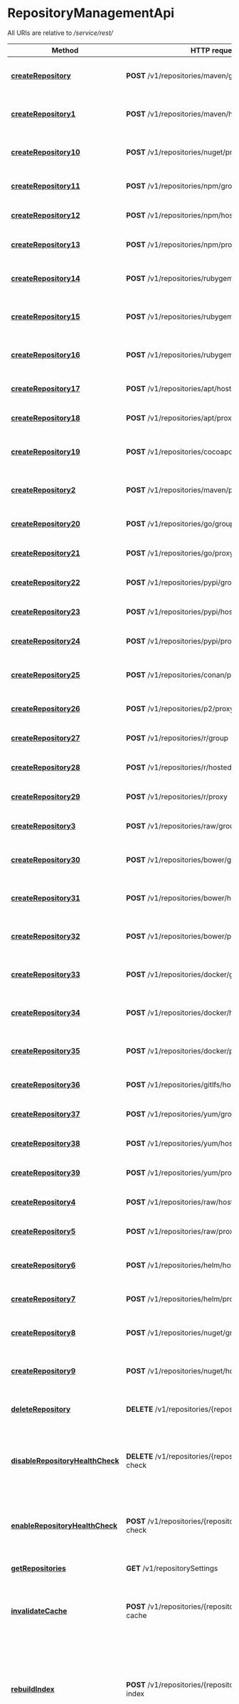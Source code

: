 # RepositoryManagementApi

All URIs are relative to */service/rest/*

Method | HTTP request | Description
------------- | ------------- | -------------
[**createRepository**](RepositoryManagementApi.md#createRepository) | **POST** /v1/repositories/maven/group | Create Maven group repository
[**createRepository1**](RepositoryManagementApi.md#createRepository1) | **POST** /v1/repositories/maven/hosted | Create Maven hosted repository
[**createRepository10**](RepositoryManagementApi.md#createRepository10) | **POST** /v1/repositories/nuget/proxy | Create NuGet proxy repository
[**createRepository11**](RepositoryManagementApi.md#createRepository11) | **POST** /v1/repositories/npm/group | Create npm group repository
[**createRepository12**](RepositoryManagementApi.md#createRepository12) | **POST** /v1/repositories/npm/hosted | Create npm hosted repository
[**createRepository13**](RepositoryManagementApi.md#createRepository13) | **POST** /v1/repositories/npm/proxy | Create npm proxy repository
[**createRepository14**](RepositoryManagementApi.md#createRepository14) | **POST** /v1/repositories/rubygems/group | Create RubyGems group repository
[**createRepository15**](RepositoryManagementApi.md#createRepository15) | **POST** /v1/repositories/rubygems/hosted | Create RubyGems hosted repository
[**createRepository16**](RepositoryManagementApi.md#createRepository16) | **POST** /v1/repositories/rubygems/proxy | Create RubyGems proxy repository
[**createRepository17**](RepositoryManagementApi.md#createRepository17) | **POST** /v1/repositories/apt/hosted | Create APT hosted repository
[**createRepository18**](RepositoryManagementApi.md#createRepository18) | **POST** /v1/repositories/apt/proxy | Create APT proxy repository
[**createRepository19**](RepositoryManagementApi.md#createRepository19) | **POST** /v1/repositories/cocoapods/proxy | Create Cocoapods proxy repository
[**createRepository2**](RepositoryManagementApi.md#createRepository2) | **POST** /v1/repositories/maven/proxy | Create Maven proxy repository
[**createRepository20**](RepositoryManagementApi.md#createRepository20) | **POST** /v1/repositories/go/group | Create a Go group repository
[**createRepository21**](RepositoryManagementApi.md#createRepository21) | **POST** /v1/repositories/go/proxy | Create a Go proxy repository
[**createRepository22**](RepositoryManagementApi.md#createRepository22) | **POST** /v1/repositories/pypi/group | Create PyPI group repository
[**createRepository23**](RepositoryManagementApi.md#createRepository23) | **POST** /v1/repositories/pypi/hosted | Create PyPI hosted repository
[**createRepository24**](RepositoryManagementApi.md#createRepository24) | **POST** /v1/repositories/pypi/proxy | Create PyPI proxy repository
[**createRepository25**](RepositoryManagementApi.md#createRepository25) | **POST** /v1/repositories/conan/proxy | Create Conan proxy repository
[**createRepository26**](RepositoryManagementApi.md#createRepository26) | **POST** /v1/repositories/p2/proxy | Create p2 proxy repository
[**createRepository27**](RepositoryManagementApi.md#createRepository27) | **POST** /v1/repositories/r/group | Create R group repository
[**createRepository28**](RepositoryManagementApi.md#createRepository28) | **POST** /v1/repositories/r/hosted | Create R hosted repository
[**createRepository29**](RepositoryManagementApi.md#createRepository29) | **POST** /v1/repositories/r/proxy | Create R proxy repository
[**createRepository3**](RepositoryManagementApi.md#createRepository3) | **POST** /v1/repositories/raw/group | Create raw group repository
[**createRepository30**](RepositoryManagementApi.md#createRepository30) | **POST** /v1/repositories/bower/group | Create Bower group repository
[**createRepository31**](RepositoryManagementApi.md#createRepository31) | **POST** /v1/repositories/bower/hosted | Create Bower hosted repository
[**createRepository32**](RepositoryManagementApi.md#createRepository32) | **POST** /v1/repositories/bower/proxy | Create Bower proxy repository
[**createRepository33**](RepositoryManagementApi.md#createRepository33) | **POST** /v1/repositories/docker/group | Create Docker group repository
[**createRepository34**](RepositoryManagementApi.md#createRepository34) | **POST** /v1/repositories/docker/hosted | Create Docker hosted repository
[**createRepository35**](RepositoryManagementApi.md#createRepository35) | **POST** /v1/repositories/docker/proxy | Create Docker proxy repository
[**createRepository36**](RepositoryManagementApi.md#createRepository36) | **POST** /v1/repositories/gitlfs/hosted | Create Git LFS hosted repository
[**createRepository37**](RepositoryManagementApi.md#createRepository37) | **POST** /v1/repositories/yum/group | Create Yum group repository
[**createRepository38**](RepositoryManagementApi.md#createRepository38) | **POST** /v1/repositories/yum/hosted | Create Yum hosted repository
[**createRepository39**](RepositoryManagementApi.md#createRepository39) | **POST** /v1/repositories/yum/proxy | Create Yum proxy repository
[**createRepository4**](RepositoryManagementApi.md#createRepository4) | **POST** /v1/repositories/raw/hosted | Create raw hosted repository
[**createRepository5**](RepositoryManagementApi.md#createRepository5) | **POST** /v1/repositories/raw/proxy | Create raw proxy repository
[**createRepository6**](RepositoryManagementApi.md#createRepository6) | **POST** /v1/repositories/helm/hosted | Create Helm hosted repository
[**createRepository7**](RepositoryManagementApi.md#createRepository7) | **POST** /v1/repositories/helm/proxy | Create Helm proxy repository
[**createRepository8**](RepositoryManagementApi.md#createRepository8) | **POST** /v1/repositories/nuget/group | Create NuGet group repository
[**createRepository9**](RepositoryManagementApi.md#createRepository9) | **POST** /v1/repositories/nuget/hosted | Create NuGet hosted repository
[**deleteRepository**](RepositoryManagementApi.md#deleteRepository) | **DELETE** /v1/repositories/{repositoryName} | Delete repository of any format
[**disableRepositoryHealthCheck**](RepositoryManagementApi.md#disableRepositoryHealthCheck) | **DELETE** /v1/repositories/{repositoryName}/health-check | Disable repository health check. Proxy repositories only.
[**enableRepositoryHealthCheck**](RepositoryManagementApi.md#enableRepositoryHealthCheck) | **POST** /v1/repositories/{repositoryName}/health-check | Enable repository health check. Proxy repositories only.
[**getRepositories**](RepositoryManagementApi.md#getRepositories) | **GET** /v1/repositorySettings | List repositories
[**invalidateCache**](RepositoryManagementApi.md#invalidateCache) | **POST** /v1/repositories/{repositoryName}/invalidate-cache | Invalidate repository cache. Proxy or group repositories only.
[**rebuildIndex**](RepositoryManagementApi.md#rebuildIndex) | **POST** /v1/repositories/{repositoryName}/rebuild-index | Schedule a &#x27;Repair - Rebuild repository search&#x27; Task. Hosted or proxy repositories only.
[**updateRepository**](RepositoryManagementApi.md#updateRepository) | **PUT** /v1/repositories/maven/group/{repositoryName} | Update Maven group repository
[**updateRepository1**](RepositoryManagementApi.md#updateRepository1) | **PUT** /v1/repositories/maven/hosted/{repositoryName} | Update Maven hosted repository
[**updateRepository10**](RepositoryManagementApi.md#updateRepository10) | **PUT** /v1/repositories/nuget/proxy/{repositoryName} | Update NuGet proxy repository
[**updateRepository11**](RepositoryManagementApi.md#updateRepository11) | **PUT** /v1/repositories/npm/group/{repositoryName} | Update npm group repository
[**updateRepository12**](RepositoryManagementApi.md#updateRepository12) | **PUT** /v1/repositories/npm/hosted/{repositoryName} | Update npm hosted repository
[**updateRepository13**](RepositoryManagementApi.md#updateRepository13) | **PUT** /v1/repositories/npm/proxy/{repositoryName} | Update npm proxy repository
[**updateRepository14**](RepositoryManagementApi.md#updateRepository14) | **PUT** /v1/repositories/rubygems/group/{repositoryName} | Update RubyGems group repository
[**updateRepository15**](RepositoryManagementApi.md#updateRepository15) | **PUT** /v1/repositories/rubygems/hosted/{repositoryName} | Update RubyGems hosted repository
[**updateRepository16**](RepositoryManagementApi.md#updateRepository16) | **PUT** /v1/repositories/rubygems/proxy/{repositoryName} | Update RubyGems proxy repository
[**updateRepository17**](RepositoryManagementApi.md#updateRepository17) | **PUT** /v1/repositories/apt/hosted/{repositoryName} | Update APT hosted repository
[**updateRepository18**](RepositoryManagementApi.md#updateRepository18) | **PUT** /v1/repositories/apt/proxy/{repositoryName} | Update APT proxy repository
[**updateRepository19**](RepositoryManagementApi.md#updateRepository19) | **PUT** /v1/repositories/cocoapods/proxy/{repositoryName} | Update Cocoapods proxy repository
[**updateRepository2**](RepositoryManagementApi.md#updateRepository2) | **PUT** /v1/repositories/maven/proxy/{repositoryName} | Update Maven proxy repository
[**updateRepository20**](RepositoryManagementApi.md#updateRepository20) | **PUT** /v1/repositories/go/group/{repositoryName} | Update a Go group repository
[**updateRepository21**](RepositoryManagementApi.md#updateRepository21) | **PUT** /v1/repositories/go/proxy/{repositoryName} | Update a Go proxy repository
[**updateRepository22**](RepositoryManagementApi.md#updateRepository22) | **PUT** /v1/repositories/pypi/group/{repositoryName} | Update PyPI group repository
[**updateRepository23**](RepositoryManagementApi.md#updateRepository23) | **PUT** /v1/repositories/pypi/hosted/{repositoryName} | Update PyPI hosted repository
[**updateRepository24**](RepositoryManagementApi.md#updateRepository24) | **PUT** /v1/repositories/pypi/proxy/{repositoryName} | Update PyPI proxy repository
[**updateRepository25**](RepositoryManagementApi.md#updateRepository25) | **PUT** /v1/repositories/conan/proxy/{repositoryName} | Update Conan proxy repository
[**updateRepository26**](RepositoryManagementApi.md#updateRepository26) | **PUT** /v1/repositories/p2/proxy/{repositoryName} | Update p2 proxy repository
[**updateRepository27**](RepositoryManagementApi.md#updateRepository27) | **PUT** /v1/repositories/r/group/{repositoryName} | Update R group repository
[**updateRepository28**](RepositoryManagementApi.md#updateRepository28) | **PUT** /v1/repositories/r/hosted/{repositoryName} | Update R hosted repository
[**updateRepository29**](RepositoryManagementApi.md#updateRepository29) | **PUT** /v1/repositories/r/proxy/{repositoryName} | Update R proxy repository
[**updateRepository3**](RepositoryManagementApi.md#updateRepository3) | **PUT** /v1/repositories/raw/group/{repositoryName} | Update raw group repository
[**updateRepository30**](RepositoryManagementApi.md#updateRepository30) | **PUT** /v1/repositories/bower/group/{repositoryName} | Update Bower group repository
[**updateRepository31**](RepositoryManagementApi.md#updateRepository31) | **PUT** /v1/repositories/bower/hosted/{repositoryName} | Update Bower hosted repository
[**updateRepository32**](RepositoryManagementApi.md#updateRepository32) | **PUT** /v1/repositories/bower/proxy/{repositoryName} | Update Bower proxy repository
[**updateRepository33**](RepositoryManagementApi.md#updateRepository33) | **PUT** /v1/repositories/docker/group/{repositoryName} | Update Docker group repository
[**updateRepository34**](RepositoryManagementApi.md#updateRepository34) | **PUT** /v1/repositories/docker/hosted/{repositoryName} | Update Docker hosted repository
[**updateRepository35**](RepositoryManagementApi.md#updateRepository35) | **PUT** /v1/repositories/docker/proxy/{repositoryName} | Update Docker group repository
[**updateRepository36**](RepositoryManagementApi.md#updateRepository36) | **PUT** /v1/repositories/gitlfs/hosted/{repositoryName} | Update Git LFS hosted repository
[**updateRepository37**](RepositoryManagementApi.md#updateRepository37) | **PUT** /v1/repositories/yum/group/{repositoryName} | Update Yum group repository
[**updateRepository38**](RepositoryManagementApi.md#updateRepository38) | **PUT** /v1/repositories/yum/hosted/{repositoryName} | Update Yum hosted repository
[**updateRepository39**](RepositoryManagementApi.md#updateRepository39) | **PUT** /v1/repositories/yum/proxy/{repositoryName} | Update Yum proxy repository
[**updateRepository4**](RepositoryManagementApi.md#updateRepository4) | **PUT** /v1/repositories/raw/hosted/{repositoryName} | Update raw hosted repository
[**updateRepository5**](RepositoryManagementApi.md#updateRepository5) | **PUT** /v1/repositories/raw/proxy/{repositoryName} | Update raw proxy repository
[**updateRepository6**](RepositoryManagementApi.md#updateRepository6) | **PUT** /v1/repositories/helm/hosted/{repositoryName} | Update Helm hosted repository
[**updateRepository7**](RepositoryManagementApi.md#updateRepository7) | **PUT** /v1/repositories/helm/proxy/{repositoryName} | Update Helm proxy repository
[**updateRepository8**](RepositoryManagementApi.md#updateRepository8) | **PUT** /v1/repositories/nuget/group/{repositoryName} | Update NuGet group repository
[**updateRepository9**](RepositoryManagementApi.md#updateRepository9) | **PUT** /v1/repositories/nuget/hosted/{repositoryName} | Update NuGet hosted repository

<a name="createRepository"></a>
# **createRepository**
> createRepository(body)

Create Maven group repository

### Example
```java
// Import classes:
//import io.swagger.client.ApiException;
//import io.swagger.client.api.RepositoryManagementApi;


RepositoryManagementApi apiInstance = new RepositoryManagementApi();
MavenGroupRepositoryApiRequest body = new MavenGroupRepositoryApiRequest(); // MavenGroupRepositoryApiRequest | 
try {
    apiInstance.createRepository(body);
} catch (ApiException e) {
    System.err.println("Exception when calling RepositoryManagementApi#createRepository");
    e.printStackTrace();
}
```

### Parameters

Name | Type | Description  | Notes
------------- | ------------- | ------------- | -------------
 **body** | [**MavenGroupRepositoryApiRequest**](MavenGroupRepositoryApiRequest.md)|  | [optional]

### Return type

null (empty response body)

### Authorization

No authorization required

### HTTP request headers

 - **Content-Type**: application/json
 - **Accept**: Not defined

<a name="createRepository1"></a>
# **createRepository1**
> createRepository1(body)

Create Maven hosted repository

### Example
```java
// Import classes:
//import io.swagger.client.ApiException;
//import io.swagger.client.api.RepositoryManagementApi;


RepositoryManagementApi apiInstance = new RepositoryManagementApi();
MavenHostedRepositoryApiRequest body = new MavenHostedRepositoryApiRequest(); // MavenHostedRepositoryApiRequest | 
try {
    apiInstance.createRepository1(body);
} catch (ApiException e) {
    System.err.println("Exception when calling RepositoryManagementApi#createRepository1");
    e.printStackTrace();
}
```

### Parameters

Name | Type | Description  | Notes
------------- | ------------- | ------------- | -------------
 **body** | [**MavenHostedRepositoryApiRequest**](MavenHostedRepositoryApiRequest.md)|  | [optional]

### Return type

null (empty response body)

### Authorization

No authorization required

### HTTP request headers

 - **Content-Type**: application/json
 - **Accept**: Not defined

<a name="createRepository10"></a>
# **createRepository10**
> createRepository10(body)

Create NuGet proxy repository

### Example
```java
// Import classes:
//import io.swagger.client.ApiException;
//import io.swagger.client.api.RepositoryManagementApi;


RepositoryManagementApi apiInstance = new RepositoryManagementApi();
NugetProxyRepositoryApiRequest body = new NugetProxyRepositoryApiRequest(); // NugetProxyRepositoryApiRequest | 
try {
    apiInstance.createRepository10(body);
} catch (ApiException e) {
    System.err.println("Exception when calling RepositoryManagementApi#createRepository10");
    e.printStackTrace();
}
```

### Parameters

Name | Type | Description  | Notes
------------- | ------------- | ------------- | -------------
 **body** | [**NugetProxyRepositoryApiRequest**](NugetProxyRepositoryApiRequest.md)|  | [optional]

### Return type

null (empty response body)

### Authorization

No authorization required

### HTTP request headers

 - **Content-Type**: application/json
 - **Accept**: Not defined

<a name="createRepository11"></a>
# **createRepository11**
> createRepository11(body)

Create npm group repository

### Example
```java
// Import classes:
//import io.swagger.client.ApiException;
//import io.swagger.client.api.RepositoryManagementApi;


RepositoryManagementApi apiInstance = new RepositoryManagementApi();
NpmGroupRepositoryApiRequest body = new NpmGroupRepositoryApiRequest(); // NpmGroupRepositoryApiRequest | 
try {
    apiInstance.createRepository11(body);
} catch (ApiException e) {
    System.err.println("Exception when calling RepositoryManagementApi#createRepository11");
    e.printStackTrace();
}
```

### Parameters

Name | Type | Description  | Notes
------------- | ------------- | ------------- | -------------
 **body** | [**NpmGroupRepositoryApiRequest**](NpmGroupRepositoryApiRequest.md)|  | [optional]

### Return type

null (empty response body)

### Authorization

No authorization required

### HTTP request headers

 - **Content-Type**: application/json
 - **Accept**: Not defined

<a name="createRepository12"></a>
# **createRepository12**
> createRepository12(body)

Create npm hosted repository

### Example
```java
// Import classes:
//import io.swagger.client.ApiException;
//import io.swagger.client.api.RepositoryManagementApi;


RepositoryManagementApi apiInstance = new RepositoryManagementApi();
NpmHostedRepositoryApiRequest body = new NpmHostedRepositoryApiRequest(); // NpmHostedRepositoryApiRequest | 
try {
    apiInstance.createRepository12(body);
} catch (ApiException e) {
    System.err.println("Exception when calling RepositoryManagementApi#createRepository12");
    e.printStackTrace();
}
```

### Parameters

Name | Type | Description  | Notes
------------- | ------------- | ------------- | -------------
 **body** | [**NpmHostedRepositoryApiRequest**](NpmHostedRepositoryApiRequest.md)|  | [optional]

### Return type

null (empty response body)

### Authorization

No authorization required

### HTTP request headers

 - **Content-Type**: application/json
 - **Accept**: Not defined

<a name="createRepository13"></a>
# **createRepository13**
> createRepository13(body)

Create npm proxy repository

### Example
```java
// Import classes:
//import io.swagger.client.ApiException;
//import io.swagger.client.api.RepositoryManagementApi;


RepositoryManagementApi apiInstance = new RepositoryManagementApi();
NpmProxyRepositoryApiRequest body = new NpmProxyRepositoryApiRequest(); // NpmProxyRepositoryApiRequest | 
try {
    apiInstance.createRepository13(body);
} catch (ApiException e) {
    System.err.println("Exception when calling RepositoryManagementApi#createRepository13");
    e.printStackTrace();
}
```

### Parameters

Name | Type | Description  | Notes
------------- | ------------- | ------------- | -------------
 **body** | [**NpmProxyRepositoryApiRequest**](NpmProxyRepositoryApiRequest.md)|  | [optional]

### Return type

null (empty response body)

### Authorization

No authorization required

### HTTP request headers

 - **Content-Type**: application/json
 - **Accept**: Not defined

<a name="createRepository14"></a>
# **createRepository14**
> createRepository14(body)

Create RubyGems group repository

### Example
```java
// Import classes:
//import io.swagger.client.ApiException;
//import io.swagger.client.api.RepositoryManagementApi;


RepositoryManagementApi apiInstance = new RepositoryManagementApi();
RubyGemsGroupRepositoryApiRequest body = new RubyGemsGroupRepositoryApiRequest(); // RubyGemsGroupRepositoryApiRequest | 
try {
    apiInstance.createRepository14(body);
} catch (ApiException e) {
    System.err.println("Exception when calling RepositoryManagementApi#createRepository14");
    e.printStackTrace();
}
```

### Parameters

Name | Type | Description  | Notes
------------- | ------------- | ------------- | -------------
 **body** | [**RubyGemsGroupRepositoryApiRequest**](RubyGemsGroupRepositoryApiRequest.md)|  | [optional]

### Return type

null (empty response body)

### Authorization

No authorization required

### HTTP request headers

 - **Content-Type**: application/json
 - **Accept**: Not defined

<a name="createRepository15"></a>
# **createRepository15**
> createRepository15(body)

Create RubyGems hosted repository

### Example
```java
// Import classes:
//import io.swagger.client.ApiException;
//import io.swagger.client.api.RepositoryManagementApi;


RepositoryManagementApi apiInstance = new RepositoryManagementApi();
RubyGemsHostedRepositoryApiRequest body = new RubyGemsHostedRepositoryApiRequest(); // RubyGemsHostedRepositoryApiRequest | 
try {
    apiInstance.createRepository15(body);
} catch (ApiException e) {
    System.err.println("Exception when calling RepositoryManagementApi#createRepository15");
    e.printStackTrace();
}
```

### Parameters

Name | Type | Description  | Notes
------------- | ------------- | ------------- | -------------
 **body** | [**RubyGemsHostedRepositoryApiRequest**](RubyGemsHostedRepositoryApiRequest.md)|  | [optional]

### Return type

null (empty response body)

### Authorization

No authorization required

### HTTP request headers

 - **Content-Type**: application/json
 - **Accept**: Not defined

<a name="createRepository16"></a>
# **createRepository16**
> createRepository16(body)

Create RubyGems proxy repository

### Example
```java
// Import classes:
//import io.swagger.client.ApiException;
//import io.swagger.client.api.RepositoryManagementApi;


RepositoryManagementApi apiInstance = new RepositoryManagementApi();
RubyGemsProxyRepositoryApiRequest body = new RubyGemsProxyRepositoryApiRequest(); // RubyGemsProxyRepositoryApiRequest | 
try {
    apiInstance.createRepository16(body);
} catch (ApiException e) {
    System.err.println("Exception when calling RepositoryManagementApi#createRepository16");
    e.printStackTrace();
}
```

### Parameters

Name | Type | Description  | Notes
------------- | ------------- | ------------- | -------------
 **body** | [**RubyGemsProxyRepositoryApiRequest**](RubyGemsProxyRepositoryApiRequest.md)|  | [optional]

### Return type

null (empty response body)

### Authorization

No authorization required

### HTTP request headers

 - **Content-Type**: application/json
 - **Accept**: Not defined

<a name="createRepository17"></a>
# **createRepository17**
> createRepository17(body)

Create APT hosted repository

### Example
```java
// Import classes:
//import io.swagger.client.ApiException;
//import io.swagger.client.api.RepositoryManagementApi;


RepositoryManagementApi apiInstance = new RepositoryManagementApi();
AptHostedRepositoryApiRequest body = new AptHostedRepositoryApiRequest(); // AptHostedRepositoryApiRequest | 
try {
    apiInstance.createRepository17(body);
} catch (ApiException e) {
    System.err.println("Exception when calling RepositoryManagementApi#createRepository17");
    e.printStackTrace();
}
```

### Parameters

Name | Type | Description  | Notes
------------- | ------------- | ------------- | -------------
 **body** | [**AptHostedRepositoryApiRequest**](AptHostedRepositoryApiRequest.md)|  | [optional]

### Return type

null (empty response body)

### Authorization

No authorization required

### HTTP request headers

 - **Content-Type**: application/json
 - **Accept**: Not defined

<a name="createRepository18"></a>
# **createRepository18**
> createRepository18(body)

Create APT proxy repository

### Example
```java
// Import classes:
//import io.swagger.client.ApiException;
//import io.swagger.client.api.RepositoryManagementApi;


RepositoryManagementApi apiInstance = new RepositoryManagementApi();
AptProxyRepositoryApiRequest body = new AptProxyRepositoryApiRequest(); // AptProxyRepositoryApiRequest | 
try {
    apiInstance.createRepository18(body);
} catch (ApiException e) {
    System.err.println("Exception when calling RepositoryManagementApi#createRepository18");
    e.printStackTrace();
}
```

### Parameters

Name | Type | Description  | Notes
------------- | ------------- | ------------- | -------------
 **body** | [**AptProxyRepositoryApiRequest**](AptProxyRepositoryApiRequest.md)|  | [optional]

### Return type

null (empty response body)

### Authorization

No authorization required

### HTTP request headers

 - **Content-Type**: application/json
 - **Accept**: Not defined

<a name="createRepository19"></a>
# **createRepository19**
> createRepository19(body)

Create Cocoapods proxy repository

### Example
```java
// Import classes:
//import io.swagger.client.ApiException;
//import io.swagger.client.api.RepositoryManagementApi;


RepositoryManagementApi apiInstance = new RepositoryManagementApi();
CocoapodsProxyRepositoryApiRequest body = new CocoapodsProxyRepositoryApiRequest(); // CocoapodsProxyRepositoryApiRequest | 
try {
    apiInstance.createRepository19(body);
} catch (ApiException e) {
    System.err.println("Exception when calling RepositoryManagementApi#createRepository19");
    e.printStackTrace();
}
```

### Parameters

Name | Type | Description  | Notes
------------- | ------------- | ------------- | -------------
 **body** | [**CocoapodsProxyRepositoryApiRequest**](CocoapodsProxyRepositoryApiRequest.md)|  | [optional]

### Return type

null (empty response body)

### Authorization

No authorization required

### HTTP request headers

 - **Content-Type**: application/json
 - **Accept**: Not defined

<a name="createRepository2"></a>
# **createRepository2**
> createRepository2(body)

Create Maven proxy repository

### Example
```java
// Import classes:
//import io.swagger.client.ApiException;
//import io.swagger.client.api.RepositoryManagementApi;


RepositoryManagementApi apiInstance = new RepositoryManagementApi();
MavenProxyRepositoryApiRequest body = new MavenProxyRepositoryApiRequest(); // MavenProxyRepositoryApiRequest | 
try {
    apiInstance.createRepository2(body);
} catch (ApiException e) {
    System.err.println("Exception when calling RepositoryManagementApi#createRepository2");
    e.printStackTrace();
}
```

### Parameters

Name | Type | Description  | Notes
------------- | ------------- | ------------- | -------------
 **body** | [**MavenProxyRepositoryApiRequest**](MavenProxyRepositoryApiRequest.md)|  | [optional]

### Return type

null (empty response body)

### Authorization

No authorization required

### HTTP request headers

 - **Content-Type**: application/json
 - **Accept**: Not defined

<a name="createRepository20"></a>
# **createRepository20**
> createRepository20(body)

Create a Go group repository

### Example
```java
// Import classes:
//import io.swagger.client.ApiException;
//import io.swagger.client.api.RepositoryManagementApi;


RepositoryManagementApi apiInstance = new RepositoryManagementApi();
GolangGroupRepositoryApiRequest body = new GolangGroupRepositoryApiRequest(); // GolangGroupRepositoryApiRequest | 
try {
    apiInstance.createRepository20(body);
} catch (ApiException e) {
    System.err.println("Exception when calling RepositoryManagementApi#createRepository20");
    e.printStackTrace();
}
```

### Parameters

Name | Type | Description  | Notes
------------- | ------------- | ------------- | -------------
 **body** | [**GolangGroupRepositoryApiRequest**](GolangGroupRepositoryApiRequest.md)|  | [optional]

### Return type

null (empty response body)

### Authorization

No authorization required

### HTTP request headers

 - **Content-Type**: application/json
 - **Accept**: Not defined

<a name="createRepository21"></a>
# **createRepository21**
> createRepository21(body)

Create a Go proxy repository

### Example
```java
// Import classes:
//import io.swagger.client.ApiException;
//import io.swagger.client.api.RepositoryManagementApi;


RepositoryManagementApi apiInstance = new RepositoryManagementApi();
GolangProxyRepositoryApiRequest body = new GolangProxyRepositoryApiRequest(); // GolangProxyRepositoryApiRequest | 
try {
    apiInstance.createRepository21(body);
} catch (ApiException e) {
    System.err.println("Exception when calling RepositoryManagementApi#createRepository21");
    e.printStackTrace();
}
```

### Parameters

Name | Type | Description  | Notes
------------- | ------------- | ------------- | -------------
 **body** | [**GolangProxyRepositoryApiRequest**](GolangProxyRepositoryApiRequest.md)|  | [optional]

### Return type

null (empty response body)

### Authorization

No authorization required

### HTTP request headers

 - **Content-Type**: application/json
 - **Accept**: Not defined

<a name="createRepository22"></a>
# **createRepository22**
> createRepository22(body)

Create PyPI group repository

### Example
```java
// Import classes:
//import io.swagger.client.ApiException;
//import io.swagger.client.api.RepositoryManagementApi;


RepositoryManagementApi apiInstance = new RepositoryManagementApi();
PypiGroupRepositoryApiRequest body = new PypiGroupRepositoryApiRequest(); // PypiGroupRepositoryApiRequest | 
try {
    apiInstance.createRepository22(body);
} catch (ApiException e) {
    System.err.println("Exception when calling RepositoryManagementApi#createRepository22");
    e.printStackTrace();
}
```

### Parameters

Name | Type | Description  | Notes
------------- | ------------- | ------------- | -------------
 **body** | [**PypiGroupRepositoryApiRequest**](PypiGroupRepositoryApiRequest.md)|  | [optional]

### Return type

null (empty response body)

### Authorization

No authorization required

### HTTP request headers

 - **Content-Type**: application/json
 - **Accept**: Not defined

<a name="createRepository23"></a>
# **createRepository23**
> createRepository23(body)

Create PyPI hosted repository

### Example
```java
// Import classes:
//import io.swagger.client.ApiException;
//import io.swagger.client.api.RepositoryManagementApi;


RepositoryManagementApi apiInstance = new RepositoryManagementApi();
PypiHostedRepositoryApiRequest body = new PypiHostedRepositoryApiRequest(); // PypiHostedRepositoryApiRequest | 
try {
    apiInstance.createRepository23(body);
} catch (ApiException e) {
    System.err.println("Exception when calling RepositoryManagementApi#createRepository23");
    e.printStackTrace();
}
```

### Parameters

Name | Type | Description  | Notes
------------- | ------------- | ------------- | -------------
 **body** | [**PypiHostedRepositoryApiRequest**](PypiHostedRepositoryApiRequest.md)|  | [optional]

### Return type

null (empty response body)

### Authorization

No authorization required

### HTTP request headers

 - **Content-Type**: application/json
 - **Accept**: Not defined

<a name="createRepository24"></a>
# **createRepository24**
> createRepository24(body)

Create PyPI proxy repository

### Example
```java
// Import classes:
//import io.swagger.client.ApiException;
//import io.swagger.client.api.RepositoryManagementApi;


RepositoryManagementApi apiInstance = new RepositoryManagementApi();
PypiProxyRepositoryApiRequest body = new PypiProxyRepositoryApiRequest(); // PypiProxyRepositoryApiRequest | 
try {
    apiInstance.createRepository24(body);
} catch (ApiException e) {
    System.err.println("Exception when calling RepositoryManagementApi#createRepository24");
    e.printStackTrace();
}
```

### Parameters

Name | Type | Description  | Notes
------------- | ------------- | ------------- | -------------
 **body** | [**PypiProxyRepositoryApiRequest**](PypiProxyRepositoryApiRequest.md)|  | [optional]

### Return type

null (empty response body)

### Authorization

No authorization required

### HTTP request headers

 - **Content-Type**: application/json
 - **Accept**: Not defined

<a name="createRepository25"></a>
# **createRepository25**
> createRepository25(body)

Create Conan proxy repository

### Example
```java
// Import classes:
//import io.swagger.client.ApiException;
//import io.swagger.client.api.RepositoryManagementApi;


RepositoryManagementApi apiInstance = new RepositoryManagementApi();
ConanProxyRepositoryApiRequest body = new ConanProxyRepositoryApiRequest(); // ConanProxyRepositoryApiRequest | 
try {
    apiInstance.createRepository25(body);
} catch (ApiException e) {
    System.err.println("Exception when calling RepositoryManagementApi#createRepository25");
    e.printStackTrace();
}
```

### Parameters

Name | Type | Description  | Notes
------------- | ------------- | ------------- | -------------
 **body** | [**ConanProxyRepositoryApiRequest**](ConanProxyRepositoryApiRequest.md)|  | [optional]

### Return type

null (empty response body)

### Authorization

No authorization required

### HTTP request headers

 - **Content-Type**: application/json
 - **Accept**: Not defined

<a name="createRepository26"></a>
# **createRepository26**
> createRepository26(body)

Create p2 proxy repository

### Example
```java
// Import classes:
//import io.swagger.client.ApiException;
//import io.swagger.client.api.RepositoryManagementApi;


RepositoryManagementApi apiInstance = new RepositoryManagementApi();
P2ProxyRepositoryApiRequest body = new P2ProxyRepositoryApiRequest(); // P2ProxyRepositoryApiRequest | 
try {
    apiInstance.createRepository26(body);
} catch (ApiException e) {
    System.err.println("Exception when calling RepositoryManagementApi#createRepository26");
    e.printStackTrace();
}
```

### Parameters

Name | Type | Description  | Notes
------------- | ------------- | ------------- | -------------
 **body** | [**P2ProxyRepositoryApiRequest**](P2ProxyRepositoryApiRequest.md)|  | [optional]

### Return type

null (empty response body)

### Authorization

No authorization required

### HTTP request headers

 - **Content-Type**: application/json
 - **Accept**: Not defined

<a name="createRepository27"></a>
# **createRepository27**
> createRepository27(body)

Create R group repository

### Example
```java
// Import classes:
//import io.swagger.client.ApiException;
//import io.swagger.client.api.RepositoryManagementApi;


RepositoryManagementApi apiInstance = new RepositoryManagementApi();
RGroupRepositoryApiRequest body = new RGroupRepositoryApiRequest(); // RGroupRepositoryApiRequest | 
try {
    apiInstance.createRepository27(body);
} catch (ApiException e) {
    System.err.println("Exception when calling RepositoryManagementApi#createRepository27");
    e.printStackTrace();
}
```

### Parameters

Name | Type | Description  | Notes
------------- | ------------- | ------------- | -------------
 **body** | [**RGroupRepositoryApiRequest**](RGroupRepositoryApiRequest.md)|  | [optional]

### Return type

null (empty response body)

### Authorization

No authorization required

### HTTP request headers

 - **Content-Type**: application/json
 - **Accept**: Not defined

<a name="createRepository28"></a>
# **createRepository28**
> createRepository28(body)

Create R hosted repository

### Example
```java
// Import classes:
//import io.swagger.client.ApiException;
//import io.swagger.client.api.RepositoryManagementApi;


RepositoryManagementApi apiInstance = new RepositoryManagementApi();
RHostedRepositoryApiRequest body = new RHostedRepositoryApiRequest(); // RHostedRepositoryApiRequest | 
try {
    apiInstance.createRepository28(body);
} catch (ApiException e) {
    System.err.println("Exception when calling RepositoryManagementApi#createRepository28");
    e.printStackTrace();
}
```

### Parameters

Name | Type | Description  | Notes
------------- | ------------- | ------------- | -------------
 **body** | [**RHostedRepositoryApiRequest**](RHostedRepositoryApiRequest.md)|  | [optional]

### Return type

null (empty response body)

### Authorization

No authorization required

### HTTP request headers

 - **Content-Type**: application/json
 - **Accept**: Not defined

<a name="createRepository29"></a>
# **createRepository29**
> createRepository29(body)

Create R proxy repository

### Example
```java
// Import classes:
//import io.swagger.client.ApiException;
//import io.swagger.client.api.RepositoryManagementApi;


RepositoryManagementApi apiInstance = new RepositoryManagementApi();
RProxyRepositoryApiRequest body = new RProxyRepositoryApiRequest(); // RProxyRepositoryApiRequest | 
try {
    apiInstance.createRepository29(body);
} catch (ApiException e) {
    System.err.println("Exception when calling RepositoryManagementApi#createRepository29");
    e.printStackTrace();
}
```

### Parameters

Name | Type | Description  | Notes
------------- | ------------- | ------------- | -------------
 **body** | [**RProxyRepositoryApiRequest**](RProxyRepositoryApiRequest.md)|  | [optional]

### Return type

null (empty response body)

### Authorization

No authorization required

### HTTP request headers

 - **Content-Type**: application/json
 - **Accept**: Not defined

<a name="createRepository3"></a>
# **createRepository3**
> createRepository3(body)

Create raw group repository

### Example
```java
// Import classes:
//import io.swagger.client.ApiException;
//import io.swagger.client.api.RepositoryManagementApi;


RepositoryManagementApi apiInstance = new RepositoryManagementApi();
RawGroupRepositoryApiRequest body = new RawGroupRepositoryApiRequest(); // RawGroupRepositoryApiRequest | 
try {
    apiInstance.createRepository3(body);
} catch (ApiException e) {
    System.err.println("Exception when calling RepositoryManagementApi#createRepository3");
    e.printStackTrace();
}
```

### Parameters

Name | Type | Description  | Notes
------------- | ------------- | ------------- | -------------
 **body** | [**RawGroupRepositoryApiRequest**](RawGroupRepositoryApiRequest.md)|  | [optional]

### Return type

null (empty response body)

### Authorization

No authorization required

### HTTP request headers

 - **Content-Type**: application/json
 - **Accept**: Not defined

<a name="createRepository30"></a>
# **createRepository30**
> createRepository30(body)

Create Bower group repository

### Example
```java
// Import classes:
//import io.swagger.client.ApiException;
//import io.swagger.client.api.RepositoryManagementApi;


RepositoryManagementApi apiInstance = new RepositoryManagementApi();
BowerGroupRepositoryApiRequest body = new BowerGroupRepositoryApiRequest(); // BowerGroupRepositoryApiRequest | 
try {
    apiInstance.createRepository30(body);
} catch (ApiException e) {
    System.err.println("Exception when calling RepositoryManagementApi#createRepository30");
    e.printStackTrace();
}
```

### Parameters

Name | Type | Description  | Notes
------------- | ------------- | ------------- | -------------
 **body** | [**BowerGroupRepositoryApiRequest**](BowerGroupRepositoryApiRequest.md)|  | [optional]

### Return type

null (empty response body)

### Authorization

No authorization required

### HTTP request headers

 - **Content-Type**: application/json
 - **Accept**: Not defined

<a name="createRepository31"></a>
# **createRepository31**
> createRepository31(body)

Create Bower hosted repository

### Example
```java
// Import classes:
//import io.swagger.client.ApiException;
//import io.swagger.client.api.RepositoryManagementApi;


RepositoryManagementApi apiInstance = new RepositoryManagementApi();
BowerHostedRepositoryApiRequest body = new BowerHostedRepositoryApiRequest(); // BowerHostedRepositoryApiRequest | 
try {
    apiInstance.createRepository31(body);
} catch (ApiException e) {
    System.err.println("Exception when calling RepositoryManagementApi#createRepository31");
    e.printStackTrace();
}
```

### Parameters

Name | Type | Description  | Notes
------------- | ------------- | ------------- | -------------
 **body** | [**BowerHostedRepositoryApiRequest**](BowerHostedRepositoryApiRequest.md)|  | [optional]

### Return type

null (empty response body)

### Authorization

No authorization required

### HTTP request headers

 - **Content-Type**: application/json
 - **Accept**: Not defined

<a name="createRepository32"></a>
# **createRepository32**
> createRepository32(body)

Create Bower proxy repository

### Example
```java
// Import classes:
//import io.swagger.client.ApiException;
//import io.swagger.client.api.RepositoryManagementApi;


RepositoryManagementApi apiInstance = new RepositoryManagementApi();
BowerProxyRepositoryApiRequest body = new BowerProxyRepositoryApiRequest(); // BowerProxyRepositoryApiRequest | 
try {
    apiInstance.createRepository32(body);
} catch (ApiException e) {
    System.err.println("Exception when calling RepositoryManagementApi#createRepository32");
    e.printStackTrace();
}
```

### Parameters

Name | Type | Description  | Notes
------------- | ------------- | ------------- | -------------
 **body** | [**BowerProxyRepositoryApiRequest**](BowerProxyRepositoryApiRequest.md)|  | [optional]

### Return type

null (empty response body)

### Authorization

No authorization required

### HTTP request headers

 - **Content-Type**: application/json
 - **Accept**: Not defined

<a name="createRepository33"></a>
# **createRepository33**
> createRepository33(body)

Create Docker group repository

### Example
```java
// Import classes:
//import io.swagger.client.ApiException;
//import io.swagger.client.api.RepositoryManagementApi;


RepositoryManagementApi apiInstance = new RepositoryManagementApi();
DockerGroupRepositoryApiRequest body = new DockerGroupRepositoryApiRequest(); // DockerGroupRepositoryApiRequest | 
try {
    apiInstance.createRepository33(body);
} catch (ApiException e) {
    System.err.println("Exception when calling RepositoryManagementApi#createRepository33");
    e.printStackTrace();
}
```

### Parameters

Name | Type | Description  | Notes
------------- | ------------- | ------------- | -------------
 **body** | [**DockerGroupRepositoryApiRequest**](DockerGroupRepositoryApiRequest.md)|  | [optional]

### Return type

null (empty response body)

### Authorization

No authorization required

### HTTP request headers

 - **Content-Type**: application/json
 - **Accept**: Not defined

<a name="createRepository34"></a>
# **createRepository34**
> createRepository34(body)

Create Docker hosted repository

### Example
```java
// Import classes:
//import io.swagger.client.ApiException;
//import io.swagger.client.api.RepositoryManagementApi;


RepositoryManagementApi apiInstance = new RepositoryManagementApi();
DockerHostedRepositoryApiRequest body = new DockerHostedRepositoryApiRequest(); // DockerHostedRepositoryApiRequest | 
try {
    apiInstance.createRepository34(body);
} catch (ApiException e) {
    System.err.println("Exception when calling RepositoryManagementApi#createRepository34");
    e.printStackTrace();
}
```

### Parameters

Name | Type | Description  | Notes
------------- | ------------- | ------------- | -------------
 **body** | [**DockerHostedRepositoryApiRequest**](DockerHostedRepositoryApiRequest.md)|  | [optional]

### Return type

null (empty response body)

### Authorization

No authorization required

### HTTP request headers

 - **Content-Type**: application/json
 - **Accept**: Not defined

<a name="createRepository35"></a>
# **createRepository35**
> createRepository35(body)

Create Docker proxy repository

### Example
```java
// Import classes:
//import io.swagger.client.ApiException;
//import io.swagger.client.api.RepositoryManagementApi;


RepositoryManagementApi apiInstance = new RepositoryManagementApi();
DockerProxyRepositoryApiRequest body = new DockerProxyRepositoryApiRequest(); // DockerProxyRepositoryApiRequest | 
try {
    apiInstance.createRepository35(body);
} catch (ApiException e) {
    System.err.println("Exception when calling RepositoryManagementApi#createRepository35");
    e.printStackTrace();
}
```

### Parameters

Name | Type | Description  | Notes
------------- | ------------- | ------------- | -------------
 **body** | [**DockerProxyRepositoryApiRequest**](DockerProxyRepositoryApiRequest.md)|  | [optional]

### Return type

null (empty response body)

### Authorization

No authorization required

### HTTP request headers

 - **Content-Type**: application/json
 - **Accept**: Not defined

<a name="createRepository36"></a>
# **createRepository36**
> createRepository36(body)

Create Git LFS hosted repository

### Example
```java
// Import classes:
//import io.swagger.client.ApiException;
//import io.swagger.client.api.RepositoryManagementApi;


RepositoryManagementApi apiInstance = new RepositoryManagementApi();
GitLfsHostedRepositoryApiRequest body = new GitLfsHostedRepositoryApiRequest(); // GitLfsHostedRepositoryApiRequest | 
try {
    apiInstance.createRepository36(body);
} catch (ApiException e) {
    System.err.println("Exception when calling RepositoryManagementApi#createRepository36");
    e.printStackTrace();
}
```

### Parameters

Name | Type | Description  | Notes
------------- | ------------- | ------------- | -------------
 **body** | [**GitLfsHostedRepositoryApiRequest**](GitLfsHostedRepositoryApiRequest.md)|  | [optional]

### Return type

null (empty response body)

### Authorization

No authorization required

### HTTP request headers

 - **Content-Type**: application/json
 - **Accept**: Not defined

<a name="createRepository37"></a>
# **createRepository37**
> createRepository37(body)

Create Yum group repository

### Example
```java
// Import classes:
//import io.swagger.client.ApiException;
//import io.swagger.client.api.RepositoryManagementApi;


RepositoryManagementApi apiInstance = new RepositoryManagementApi();
YumGroupRepositoryApiRequest body = new YumGroupRepositoryApiRequest(); // YumGroupRepositoryApiRequest | 
try {
    apiInstance.createRepository37(body);
} catch (ApiException e) {
    System.err.println("Exception when calling RepositoryManagementApi#createRepository37");
    e.printStackTrace();
}
```

### Parameters

Name | Type | Description  | Notes
------------- | ------------- | ------------- | -------------
 **body** | [**YumGroupRepositoryApiRequest**](YumGroupRepositoryApiRequest.md)|  | [optional]

### Return type

null (empty response body)

### Authorization

No authorization required

### HTTP request headers

 - **Content-Type**: application/json
 - **Accept**: Not defined

<a name="createRepository38"></a>
# **createRepository38**
> createRepository38(body)

Create Yum hosted repository

### Example
```java
// Import classes:
//import io.swagger.client.ApiException;
//import io.swagger.client.api.RepositoryManagementApi;


RepositoryManagementApi apiInstance = new RepositoryManagementApi();
YumHostedRepositoryApiRequest body = new YumHostedRepositoryApiRequest(); // YumHostedRepositoryApiRequest | 
try {
    apiInstance.createRepository38(body);
} catch (ApiException e) {
    System.err.println("Exception when calling RepositoryManagementApi#createRepository38");
    e.printStackTrace();
}
```

### Parameters

Name | Type | Description  | Notes
------------- | ------------- | ------------- | -------------
 **body** | [**YumHostedRepositoryApiRequest**](YumHostedRepositoryApiRequest.md)|  | [optional]

### Return type

null (empty response body)

### Authorization

No authorization required

### HTTP request headers

 - **Content-Type**: application/json
 - **Accept**: Not defined

<a name="createRepository39"></a>
# **createRepository39**
> createRepository39(body)

Create Yum proxy repository

### Example
```java
// Import classes:
//import io.swagger.client.ApiException;
//import io.swagger.client.api.RepositoryManagementApi;


RepositoryManagementApi apiInstance = new RepositoryManagementApi();
YumProxyRepositoryApiRequest body = new YumProxyRepositoryApiRequest(); // YumProxyRepositoryApiRequest | 
try {
    apiInstance.createRepository39(body);
} catch (ApiException e) {
    System.err.println("Exception when calling RepositoryManagementApi#createRepository39");
    e.printStackTrace();
}
```

### Parameters

Name | Type | Description  | Notes
------------- | ------------- | ------------- | -------------
 **body** | [**YumProxyRepositoryApiRequest**](YumProxyRepositoryApiRequest.md)|  | [optional]

### Return type

null (empty response body)

### Authorization

No authorization required

### HTTP request headers

 - **Content-Type**: application/json
 - **Accept**: Not defined

<a name="createRepository4"></a>
# **createRepository4**
> createRepository4(body)

Create raw hosted repository

### Example
```java
// Import classes:
//import io.swagger.client.ApiException;
//import io.swagger.client.api.RepositoryManagementApi;


RepositoryManagementApi apiInstance = new RepositoryManagementApi();
RawHostedRepositoryApiRequest body = new RawHostedRepositoryApiRequest(); // RawHostedRepositoryApiRequest | 
try {
    apiInstance.createRepository4(body);
} catch (ApiException e) {
    System.err.println("Exception when calling RepositoryManagementApi#createRepository4");
    e.printStackTrace();
}
```

### Parameters

Name | Type | Description  | Notes
------------- | ------------- | ------------- | -------------
 **body** | [**RawHostedRepositoryApiRequest**](RawHostedRepositoryApiRequest.md)|  | [optional]

### Return type

null (empty response body)

### Authorization

No authorization required

### HTTP request headers

 - **Content-Type**: application/json
 - **Accept**: Not defined

<a name="createRepository5"></a>
# **createRepository5**
> createRepository5(body)

Create raw proxy repository

### Example
```java
// Import classes:
//import io.swagger.client.ApiException;
//import io.swagger.client.api.RepositoryManagementApi;


RepositoryManagementApi apiInstance = new RepositoryManagementApi();
RawProxyRepositoryApiRequest body = new RawProxyRepositoryApiRequest(); // RawProxyRepositoryApiRequest | 
try {
    apiInstance.createRepository5(body);
} catch (ApiException e) {
    System.err.println("Exception when calling RepositoryManagementApi#createRepository5");
    e.printStackTrace();
}
```

### Parameters

Name | Type | Description  | Notes
------------- | ------------- | ------------- | -------------
 **body** | [**RawProxyRepositoryApiRequest**](RawProxyRepositoryApiRequest.md)|  | [optional]

### Return type

null (empty response body)

### Authorization

No authorization required

### HTTP request headers

 - **Content-Type**: application/json
 - **Accept**: Not defined

<a name="createRepository6"></a>
# **createRepository6**
> createRepository6(body)

Create Helm hosted repository

### Example
```java
// Import classes:
//import io.swagger.client.ApiException;
//import io.swagger.client.api.RepositoryManagementApi;


RepositoryManagementApi apiInstance = new RepositoryManagementApi();
HelmHostedRepositoryApiRequest body = new HelmHostedRepositoryApiRequest(); // HelmHostedRepositoryApiRequest | 
try {
    apiInstance.createRepository6(body);
} catch (ApiException e) {
    System.err.println("Exception when calling RepositoryManagementApi#createRepository6");
    e.printStackTrace();
}
```

### Parameters

Name | Type | Description  | Notes
------------- | ------------- | ------------- | -------------
 **body** | [**HelmHostedRepositoryApiRequest**](HelmHostedRepositoryApiRequest.md)|  | [optional]

### Return type

null (empty response body)

### Authorization

No authorization required

### HTTP request headers

 - **Content-Type**: application/json
 - **Accept**: Not defined

<a name="createRepository7"></a>
# **createRepository7**
> createRepository7(body)

Create Helm proxy repository

### Example
```java
// Import classes:
//import io.swagger.client.ApiException;
//import io.swagger.client.api.RepositoryManagementApi;


RepositoryManagementApi apiInstance = new RepositoryManagementApi();
HelmProxyRepositoryApiRequest body = new HelmProxyRepositoryApiRequest(); // HelmProxyRepositoryApiRequest | 
try {
    apiInstance.createRepository7(body);
} catch (ApiException e) {
    System.err.println("Exception when calling RepositoryManagementApi#createRepository7");
    e.printStackTrace();
}
```

### Parameters

Name | Type | Description  | Notes
------------- | ------------- | ------------- | -------------
 **body** | [**HelmProxyRepositoryApiRequest**](HelmProxyRepositoryApiRequest.md)|  | [optional]

### Return type

null (empty response body)

### Authorization

No authorization required

### HTTP request headers

 - **Content-Type**: application/json
 - **Accept**: Not defined

<a name="createRepository8"></a>
# **createRepository8**
> createRepository8(body)

Create NuGet group repository

### Example
```java
// Import classes:
//import io.swagger.client.ApiException;
//import io.swagger.client.api.RepositoryManagementApi;


RepositoryManagementApi apiInstance = new RepositoryManagementApi();
NugetGroupRepositoryApiRequest body = new NugetGroupRepositoryApiRequest(); // NugetGroupRepositoryApiRequest | 
try {
    apiInstance.createRepository8(body);
} catch (ApiException e) {
    System.err.println("Exception when calling RepositoryManagementApi#createRepository8");
    e.printStackTrace();
}
```

### Parameters

Name | Type | Description  | Notes
------------- | ------------- | ------------- | -------------
 **body** | [**NugetGroupRepositoryApiRequest**](NugetGroupRepositoryApiRequest.md)|  | [optional]

### Return type

null (empty response body)

### Authorization

No authorization required

### HTTP request headers

 - **Content-Type**: application/json
 - **Accept**: Not defined

<a name="createRepository9"></a>
# **createRepository9**
> createRepository9(body)

Create NuGet hosted repository

### Example
```java
// Import classes:
//import io.swagger.client.ApiException;
//import io.swagger.client.api.RepositoryManagementApi;


RepositoryManagementApi apiInstance = new RepositoryManagementApi();
NugetHostedRepositoryApiRequest body = new NugetHostedRepositoryApiRequest(); // NugetHostedRepositoryApiRequest | 
try {
    apiInstance.createRepository9(body);
} catch (ApiException e) {
    System.err.println("Exception when calling RepositoryManagementApi#createRepository9");
    e.printStackTrace();
}
```

### Parameters

Name | Type | Description  | Notes
------------- | ------------- | ------------- | -------------
 **body** | [**NugetHostedRepositoryApiRequest**](NugetHostedRepositoryApiRequest.md)|  | [optional]

### Return type

null (empty response body)

### Authorization

No authorization required

### HTTP request headers

 - **Content-Type**: application/json
 - **Accept**: Not defined

<a name="deleteRepository"></a>
# **deleteRepository**
> deleteRepository(repositoryName)

Delete repository of any format

### Example
```java
// Import classes:
//import io.swagger.client.ApiException;
//import io.swagger.client.api.RepositoryManagementApi;


RepositoryManagementApi apiInstance = new RepositoryManagementApi();
String repositoryName = "repositoryName_example"; // String | Name of the repository to delete
try {
    apiInstance.deleteRepository(repositoryName);
} catch (ApiException e) {
    System.err.println("Exception when calling RepositoryManagementApi#deleteRepository");
    e.printStackTrace();
}
```

### Parameters

Name | Type | Description  | Notes
------------- | ------------- | ------------- | -------------
 **repositoryName** | **String**| Name of the repository to delete |

### Return type

null (empty response body)

### Authorization

No authorization required

### HTTP request headers

 - **Content-Type**: Not defined
 - **Accept**: Not defined

<a name="disableRepositoryHealthCheck"></a>
# **disableRepositoryHealthCheck**
> disableRepositoryHealthCheck(repositoryName)

Disable repository health check. Proxy repositories only.

### Example
```java
// Import classes:
//import io.swagger.client.ApiException;
//import io.swagger.client.api.RepositoryManagementApi;


RepositoryManagementApi apiInstance = new RepositoryManagementApi();
String repositoryName = "repositoryName_example"; // String | Name of the repository to disable Repository Health Check for
try {
    apiInstance.disableRepositoryHealthCheck(repositoryName);
} catch (ApiException e) {
    System.err.println("Exception when calling RepositoryManagementApi#disableRepositoryHealthCheck");
    e.printStackTrace();
}
```

### Parameters

Name | Type | Description  | Notes
------------- | ------------- | ------------- | -------------
 **repositoryName** | **String**| Name of the repository to disable Repository Health Check for |

### Return type

null (empty response body)

### Authorization

No authorization required

### HTTP request headers

 - **Content-Type**: Not defined
 - **Accept**: Not defined

<a name="enableRepositoryHealthCheck"></a>
# **enableRepositoryHealthCheck**
> enableRepositoryHealthCheck(repositoryName)

Enable repository health check. Proxy repositories only.

### Example
```java
// Import classes:
//import io.swagger.client.ApiException;
//import io.swagger.client.api.RepositoryManagementApi;


RepositoryManagementApi apiInstance = new RepositoryManagementApi();
String repositoryName = "repositoryName_example"; // String | Name of the repository to enable Repository Health Check for
try {
    apiInstance.enableRepositoryHealthCheck(repositoryName);
} catch (ApiException e) {
    System.err.println("Exception when calling RepositoryManagementApi#enableRepositoryHealthCheck");
    e.printStackTrace();
}
```

### Parameters

Name | Type | Description  | Notes
------------- | ------------- | ------------- | -------------
 **repositoryName** | **String**| Name of the repository to enable Repository Health Check for |

### Return type

null (empty response body)

### Authorization

No authorization required

### HTTP request headers

 - **Content-Type**: Not defined
 - **Accept**: Not defined

<a name="getRepositories"></a>
# **getRepositories**
> List&lt;AbstractApiRepository&gt; getRepositories()

List repositories

### Example
```java
// Import classes:
//import io.swagger.client.ApiException;
//import io.swagger.client.api.RepositoryManagementApi;


RepositoryManagementApi apiInstance = new RepositoryManagementApi();
try {
    List<AbstractApiRepository> result = apiInstance.getRepositories();
    System.out.println(result);
} catch (ApiException e) {
    System.err.println("Exception when calling RepositoryManagementApi#getRepositories");
    e.printStackTrace();
}
```

### Parameters
This endpoint does not need any parameter.

### Return type

[**List&lt;AbstractApiRepository&gt;**](AbstractApiRepository.md)

### Authorization

No authorization required

### HTTP request headers

 - **Content-Type**: Not defined
 - **Accept**: application/json

<a name="invalidateCache"></a>
# **invalidateCache**
> invalidateCache(repositoryName)

Invalidate repository cache. Proxy or group repositories only.

### Example
```java
// Import classes:
//import io.swagger.client.ApiException;
//import io.swagger.client.api.RepositoryManagementApi;


RepositoryManagementApi apiInstance = new RepositoryManagementApi();
String repositoryName = "repositoryName_example"; // String | Name of the repository to invalidate cache
try {
    apiInstance.invalidateCache(repositoryName);
} catch (ApiException e) {
    System.err.println("Exception when calling RepositoryManagementApi#invalidateCache");
    e.printStackTrace();
}
```

### Parameters

Name | Type | Description  | Notes
------------- | ------------- | ------------- | -------------
 **repositoryName** | **String**| Name of the repository to invalidate cache |

### Return type

null (empty response body)

### Authorization

No authorization required

### HTTP request headers

 - **Content-Type**: Not defined
 - **Accept**: Not defined

<a name="rebuildIndex"></a>
# **rebuildIndex**
> rebuildIndex(repositoryName)

Schedule a &#x27;Repair - Rebuild repository search&#x27; Task. Hosted or proxy repositories only.

### Example
```java
// Import classes:
//import io.swagger.client.ApiException;
//import io.swagger.client.api.RepositoryManagementApi;


RepositoryManagementApi apiInstance = new RepositoryManagementApi();
String repositoryName = "repositoryName_example"; // String | Name of the repository to rebuild index
try {
    apiInstance.rebuildIndex(repositoryName);
} catch (ApiException e) {
    System.err.println("Exception when calling RepositoryManagementApi#rebuildIndex");
    e.printStackTrace();
}
```

### Parameters

Name | Type | Description  | Notes
------------- | ------------- | ------------- | -------------
 **repositoryName** | **String**| Name of the repository to rebuild index |

### Return type

null (empty response body)

### Authorization

No authorization required

### HTTP request headers

 - **Content-Type**: Not defined
 - **Accept**: Not defined

<a name="updateRepository"></a>
# **updateRepository**
> updateRepository(repositoryName, body)

Update Maven group repository

### Example
```java
// Import classes:
//import io.swagger.client.ApiException;
//import io.swagger.client.api.RepositoryManagementApi;


RepositoryManagementApi apiInstance = new RepositoryManagementApi();
String repositoryName = "repositoryName_example"; // String | Name of the repository to update
MavenGroupRepositoryApiRequest body = new MavenGroupRepositoryApiRequest(); // MavenGroupRepositoryApiRequest | 
try {
    apiInstance.updateRepository(repositoryName, body);
} catch (ApiException e) {
    System.err.println("Exception when calling RepositoryManagementApi#updateRepository");
    e.printStackTrace();
}
```

### Parameters

Name | Type | Description  | Notes
------------- | ------------- | ------------- | -------------
 **repositoryName** | **String**| Name of the repository to update |
 **body** | [**MavenGroupRepositoryApiRequest**](MavenGroupRepositoryApiRequest.md)|  | [optional]

### Return type

null (empty response body)

### Authorization

No authorization required

### HTTP request headers

 - **Content-Type**: application/json
 - **Accept**: Not defined

<a name="updateRepository1"></a>
# **updateRepository1**
> updateRepository1(repositoryName, body)

Update Maven hosted repository

### Example
```java
// Import classes:
//import io.swagger.client.ApiException;
//import io.swagger.client.api.RepositoryManagementApi;


RepositoryManagementApi apiInstance = new RepositoryManagementApi();
String repositoryName = "repositoryName_example"; // String | Name of the repository to update
MavenHostedRepositoryApiRequest body = new MavenHostedRepositoryApiRequest(); // MavenHostedRepositoryApiRequest | 
try {
    apiInstance.updateRepository1(repositoryName, body);
} catch (ApiException e) {
    System.err.println("Exception when calling RepositoryManagementApi#updateRepository1");
    e.printStackTrace();
}
```

### Parameters

Name | Type | Description  | Notes
------------- | ------------- | ------------- | -------------
 **repositoryName** | **String**| Name of the repository to update |
 **body** | [**MavenHostedRepositoryApiRequest**](MavenHostedRepositoryApiRequest.md)|  | [optional]

### Return type

null (empty response body)

### Authorization

No authorization required

### HTTP request headers

 - **Content-Type**: application/json
 - **Accept**: Not defined

<a name="updateRepository10"></a>
# **updateRepository10**
> updateRepository10(repositoryName, body)

Update NuGet proxy repository

### Example
```java
// Import classes:
//import io.swagger.client.ApiException;
//import io.swagger.client.api.RepositoryManagementApi;


RepositoryManagementApi apiInstance = new RepositoryManagementApi();
String repositoryName = "repositoryName_example"; // String | Name of the repository to update
NugetProxyRepositoryApiRequest body = new NugetProxyRepositoryApiRequest(); // NugetProxyRepositoryApiRequest | 
try {
    apiInstance.updateRepository10(repositoryName, body);
} catch (ApiException e) {
    System.err.println("Exception when calling RepositoryManagementApi#updateRepository10");
    e.printStackTrace();
}
```

### Parameters

Name | Type | Description  | Notes
------------- | ------------- | ------------- | -------------
 **repositoryName** | **String**| Name of the repository to update |
 **body** | [**NugetProxyRepositoryApiRequest**](NugetProxyRepositoryApiRequest.md)|  | [optional]

### Return type

null (empty response body)

### Authorization

No authorization required

### HTTP request headers

 - **Content-Type**: application/json
 - **Accept**: Not defined

<a name="updateRepository11"></a>
# **updateRepository11**
> updateRepository11(repositoryName, body)

Update npm group repository

### Example
```java
// Import classes:
//import io.swagger.client.ApiException;
//import io.swagger.client.api.RepositoryManagementApi;


RepositoryManagementApi apiInstance = new RepositoryManagementApi();
String repositoryName = "repositoryName_example"; // String | Name of the repository to update
NpmGroupRepositoryApiRequest body = new NpmGroupRepositoryApiRequest(); // NpmGroupRepositoryApiRequest | 
try {
    apiInstance.updateRepository11(repositoryName, body);
} catch (ApiException e) {
    System.err.println("Exception when calling RepositoryManagementApi#updateRepository11");
    e.printStackTrace();
}
```

### Parameters

Name | Type | Description  | Notes
------------- | ------------- | ------------- | -------------
 **repositoryName** | **String**| Name of the repository to update |
 **body** | [**NpmGroupRepositoryApiRequest**](NpmGroupRepositoryApiRequest.md)|  | [optional]

### Return type

null (empty response body)

### Authorization

No authorization required

### HTTP request headers

 - **Content-Type**: application/json
 - **Accept**: Not defined

<a name="updateRepository12"></a>
# **updateRepository12**
> updateRepository12(repositoryName, body)

Update npm hosted repository

### Example
```java
// Import classes:
//import io.swagger.client.ApiException;
//import io.swagger.client.api.RepositoryManagementApi;


RepositoryManagementApi apiInstance = new RepositoryManagementApi();
String repositoryName = "repositoryName_example"; // String | Name of the repository to update
NpmHostedRepositoryApiRequest body = new NpmHostedRepositoryApiRequest(); // NpmHostedRepositoryApiRequest | 
try {
    apiInstance.updateRepository12(repositoryName, body);
} catch (ApiException e) {
    System.err.println("Exception when calling RepositoryManagementApi#updateRepository12");
    e.printStackTrace();
}
```

### Parameters

Name | Type | Description  | Notes
------------- | ------------- | ------------- | -------------
 **repositoryName** | **String**| Name of the repository to update |
 **body** | [**NpmHostedRepositoryApiRequest**](NpmHostedRepositoryApiRequest.md)|  | [optional]

### Return type

null (empty response body)

### Authorization

No authorization required

### HTTP request headers

 - **Content-Type**: application/json
 - **Accept**: Not defined

<a name="updateRepository13"></a>
# **updateRepository13**
> updateRepository13(repositoryName, body)

Update npm proxy repository

### Example
```java
// Import classes:
//import io.swagger.client.ApiException;
//import io.swagger.client.api.RepositoryManagementApi;


RepositoryManagementApi apiInstance = new RepositoryManagementApi();
String repositoryName = "repositoryName_example"; // String | Name of the repository to update
NpmProxyRepositoryApiRequest body = new NpmProxyRepositoryApiRequest(); // NpmProxyRepositoryApiRequest | 
try {
    apiInstance.updateRepository13(repositoryName, body);
} catch (ApiException e) {
    System.err.println("Exception when calling RepositoryManagementApi#updateRepository13");
    e.printStackTrace();
}
```

### Parameters

Name | Type | Description  | Notes
------------- | ------------- | ------------- | -------------
 **repositoryName** | **String**| Name of the repository to update |
 **body** | [**NpmProxyRepositoryApiRequest**](NpmProxyRepositoryApiRequest.md)|  | [optional]

### Return type

null (empty response body)

### Authorization

No authorization required

### HTTP request headers

 - **Content-Type**: application/json
 - **Accept**: Not defined

<a name="updateRepository14"></a>
# **updateRepository14**
> updateRepository14(repositoryName, body)

Update RubyGems group repository

### Example
```java
// Import classes:
//import io.swagger.client.ApiException;
//import io.swagger.client.api.RepositoryManagementApi;


RepositoryManagementApi apiInstance = new RepositoryManagementApi();
String repositoryName = "repositoryName_example"; // String | Name of the repository to update
RubyGemsGroupRepositoryApiRequest body = new RubyGemsGroupRepositoryApiRequest(); // RubyGemsGroupRepositoryApiRequest | 
try {
    apiInstance.updateRepository14(repositoryName, body);
} catch (ApiException e) {
    System.err.println("Exception when calling RepositoryManagementApi#updateRepository14");
    e.printStackTrace();
}
```

### Parameters

Name | Type | Description  | Notes
------------- | ------------- | ------------- | -------------
 **repositoryName** | **String**| Name of the repository to update |
 **body** | [**RubyGemsGroupRepositoryApiRequest**](RubyGemsGroupRepositoryApiRequest.md)|  | [optional]

### Return type

null (empty response body)

### Authorization

No authorization required

### HTTP request headers

 - **Content-Type**: application/json
 - **Accept**: Not defined

<a name="updateRepository15"></a>
# **updateRepository15**
> updateRepository15(repositoryName, body)

Update RubyGems hosted repository

### Example
```java
// Import classes:
//import io.swagger.client.ApiException;
//import io.swagger.client.api.RepositoryManagementApi;


RepositoryManagementApi apiInstance = new RepositoryManagementApi();
String repositoryName = "repositoryName_example"; // String | Name of the repository to update
RubyGemsHostedRepositoryApiRequest body = new RubyGemsHostedRepositoryApiRequest(); // RubyGemsHostedRepositoryApiRequest | 
try {
    apiInstance.updateRepository15(repositoryName, body);
} catch (ApiException e) {
    System.err.println("Exception when calling RepositoryManagementApi#updateRepository15");
    e.printStackTrace();
}
```

### Parameters

Name | Type | Description  | Notes
------------- | ------------- | ------------- | -------------
 **repositoryName** | **String**| Name of the repository to update |
 **body** | [**RubyGemsHostedRepositoryApiRequest**](RubyGemsHostedRepositoryApiRequest.md)|  | [optional]

### Return type

null (empty response body)

### Authorization

No authorization required

### HTTP request headers

 - **Content-Type**: application/json
 - **Accept**: Not defined

<a name="updateRepository16"></a>
# **updateRepository16**
> updateRepository16(repositoryName, body)

Update RubyGems proxy repository

### Example
```java
// Import classes:
//import io.swagger.client.ApiException;
//import io.swagger.client.api.RepositoryManagementApi;


RepositoryManagementApi apiInstance = new RepositoryManagementApi();
String repositoryName = "repositoryName_example"; // String | Name of the repository to update
RubyGemsProxyRepositoryApiRequest body = new RubyGemsProxyRepositoryApiRequest(); // RubyGemsProxyRepositoryApiRequest | 
try {
    apiInstance.updateRepository16(repositoryName, body);
} catch (ApiException e) {
    System.err.println("Exception when calling RepositoryManagementApi#updateRepository16");
    e.printStackTrace();
}
```

### Parameters

Name | Type | Description  | Notes
------------- | ------------- | ------------- | -------------
 **repositoryName** | **String**| Name of the repository to update |
 **body** | [**RubyGemsProxyRepositoryApiRequest**](RubyGemsProxyRepositoryApiRequest.md)|  | [optional]

### Return type

null (empty response body)

### Authorization

No authorization required

### HTTP request headers

 - **Content-Type**: application/json
 - **Accept**: Not defined

<a name="updateRepository17"></a>
# **updateRepository17**
> updateRepository17(repositoryName, body)

Update APT hosted repository

### Example
```java
// Import classes:
//import io.swagger.client.ApiException;
//import io.swagger.client.api.RepositoryManagementApi;


RepositoryManagementApi apiInstance = new RepositoryManagementApi();
String repositoryName = "repositoryName_example"; // String | Name of the repository to update
AptHostedRepositoryApiRequest body = new AptHostedRepositoryApiRequest(); // AptHostedRepositoryApiRequest | 
try {
    apiInstance.updateRepository17(repositoryName, body);
} catch (ApiException e) {
    System.err.println("Exception when calling RepositoryManagementApi#updateRepository17");
    e.printStackTrace();
}
```

### Parameters

Name | Type | Description  | Notes
------------- | ------------- | ------------- | -------------
 **repositoryName** | **String**| Name of the repository to update |
 **body** | [**AptHostedRepositoryApiRequest**](AptHostedRepositoryApiRequest.md)|  | [optional]

### Return type

null (empty response body)

### Authorization

No authorization required

### HTTP request headers

 - **Content-Type**: application/json
 - **Accept**: Not defined

<a name="updateRepository18"></a>
# **updateRepository18**
> updateRepository18(repositoryName, body)

Update APT proxy repository

### Example
```java
// Import classes:
//import io.swagger.client.ApiException;
//import io.swagger.client.api.RepositoryManagementApi;


RepositoryManagementApi apiInstance = new RepositoryManagementApi();
String repositoryName = "repositoryName_example"; // String | Name of the repository to update
AptProxyRepositoryApiRequest body = new AptProxyRepositoryApiRequest(); // AptProxyRepositoryApiRequest | 
try {
    apiInstance.updateRepository18(repositoryName, body);
} catch (ApiException e) {
    System.err.println("Exception when calling RepositoryManagementApi#updateRepository18");
    e.printStackTrace();
}
```

### Parameters

Name | Type | Description  | Notes
------------- | ------------- | ------------- | -------------
 **repositoryName** | **String**| Name of the repository to update |
 **body** | [**AptProxyRepositoryApiRequest**](AptProxyRepositoryApiRequest.md)|  | [optional]

### Return type

null (empty response body)

### Authorization

No authorization required

### HTTP request headers

 - **Content-Type**: application/json
 - **Accept**: Not defined

<a name="updateRepository19"></a>
# **updateRepository19**
> updateRepository19(repositoryName, body)

Update Cocoapods proxy repository

### Example
```java
// Import classes:
//import io.swagger.client.ApiException;
//import io.swagger.client.api.RepositoryManagementApi;


RepositoryManagementApi apiInstance = new RepositoryManagementApi();
String repositoryName = "repositoryName_example"; // String | Name of the repository to update
CocoapodsProxyRepositoryApiRequest body = new CocoapodsProxyRepositoryApiRequest(); // CocoapodsProxyRepositoryApiRequest | 
try {
    apiInstance.updateRepository19(repositoryName, body);
} catch (ApiException e) {
    System.err.println("Exception when calling RepositoryManagementApi#updateRepository19");
    e.printStackTrace();
}
```

### Parameters

Name | Type | Description  | Notes
------------- | ------------- | ------------- | -------------
 **repositoryName** | **String**| Name of the repository to update |
 **body** | [**CocoapodsProxyRepositoryApiRequest**](CocoapodsProxyRepositoryApiRequest.md)|  | [optional]

### Return type

null (empty response body)

### Authorization

No authorization required

### HTTP request headers

 - **Content-Type**: application/json
 - **Accept**: Not defined

<a name="updateRepository2"></a>
# **updateRepository2**
> updateRepository2(repositoryName, body)

Update Maven proxy repository

### Example
```java
// Import classes:
//import io.swagger.client.ApiException;
//import io.swagger.client.api.RepositoryManagementApi;


RepositoryManagementApi apiInstance = new RepositoryManagementApi();
String repositoryName = "repositoryName_example"; // String | Name of the repository to update
MavenProxyRepositoryApiRequest body = new MavenProxyRepositoryApiRequest(); // MavenProxyRepositoryApiRequest | 
try {
    apiInstance.updateRepository2(repositoryName, body);
} catch (ApiException e) {
    System.err.println("Exception when calling RepositoryManagementApi#updateRepository2");
    e.printStackTrace();
}
```

### Parameters

Name | Type | Description  | Notes
------------- | ------------- | ------------- | -------------
 **repositoryName** | **String**| Name of the repository to update |
 **body** | [**MavenProxyRepositoryApiRequest**](MavenProxyRepositoryApiRequest.md)|  | [optional]

### Return type

null (empty response body)

### Authorization

No authorization required

### HTTP request headers

 - **Content-Type**: application/json
 - **Accept**: Not defined

<a name="updateRepository20"></a>
# **updateRepository20**
> updateRepository20(repositoryName, body)

Update a Go group repository

### Example
```java
// Import classes:
//import io.swagger.client.ApiException;
//import io.swagger.client.api.RepositoryManagementApi;


RepositoryManagementApi apiInstance = new RepositoryManagementApi();
String repositoryName = "repositoryName_example"; // String | Name of the repository to update
GolangGroupRepositoryApiRequest body = new GolangGroupRepositoryApiRequest(); // GolangGroupRepositoryApiRequest | 
try {
    apiInstance.updateRepository20(repositoryName, body);
} catch (ApiException e) {
    System.err.println("Exception when calling RepositoryManagementApi#updateRepository20");
    e.printStackTrace();
}
```

### Parameters

Name | Type | Description  | Notes
------------- | ------------- | ------------- | -------------
 **repositoryName** | **String**| Name of the repository to update |
 **body** | [**GolangGroupRepositoryApiRequest**](GolangGroupRepositoryApiRequest.md)|  | [optional]

### Return type

null (empty response body)

### Authorization

No authorization required

### HTTP request headers

 - **Content-Type**: application/json
 - **Accept**: Not defined

<a name="updateRepository21"></a>
# **updateRepository21**
> updateRepository21(repositoryName, body)

Update a Go proxy repository

### Example
```java
// Import classes:
//import io.swagger.client.ApiException;
//import io.swagger.client.api.RepositoryManagementApi;


RepositoryManagementApi apiInstance = new RepositoryManagementApi();
String repositoryName = "repositoryName_example"; // String | Name of the repository to update
GolangProxyRepositoryApiRequest body = new GolangProxyRepositoryApiRequest(); // GolangProxyRepositoryApiRequest | 
try {
    apiInstance.updateRepository21(repositoryName, body);
} catch (ApiException e) {
    System.err.println("Exception when calling RepositoryManagementApi#updateRepository21");
    e.printStackTrace();
}
```

### Parameters

Name | Type | Description  | Notes
------------- | ------------- | ------------- | -------------
 **repositoryName** | **String**| Name of the repository to update |
 **body** | [**GolangProxyRepositoryApiRequest**](GolangProxyRepositoryApiRequest.md)|  | [optional]

### Return type

null (empty response body)

### Authorization

No authorization required

### HTTP request headers

 - **Content-Type**: application/json
 - **Accept**: Not defined

<a name="updateRepository22"></a>
# **updateRepository22**
> updateRepository22(repositoryName, body)

Update PyPI group repository

### Example
```java
// Import classes:
//import io.swagger.client.ApiException;
//import io.swagger.client.api.RepositoryManagementApi;


RepositoryManagementApi apiInstance = new RepositoryManagementApi();
String repositoryName = "repositoryName_example"; // String | Name of the repository to update
PypiGroupRepositoryApiRequest body = new PypiGroupRepositoryApiRequest(); // PypiGroupRepositoryApiRequest | 
try {
    apiInstance.updateRepository22(repositoryName, body);
} catch (ApiException e) {
    System.err.println("Exception when calling RepositoryManagementApi#updateRepository22");
    e.printStackTrace();
}
```

### Parameters

Name | Type | Description  | Notes
------------- | ------------- | ------------- | -------------
 **repositoryName** | **String**| Name of the repository to update |
 **body** | [**PypiGroupRepositoryApiRequest**](PypiGroupRepositoryApiRequest.md)|  | [optional]

### Return type

null (empty response body)

### Authorization

No authorization required

### HTTP request headers

 - **Content-Type**: application/json
 - **Accept**: Not defined

<a name="updateRepository23"></a>
# **updateRepository23**
> updateRepository23(repositoryName, body)

Update PyPI hosted repository

### Example
```java
// Import classes:
//import io.swagger.client.ApiException;
//import io.swagger.client.api.RepositoryManagementApi;


RepositoryManagementApi apiInstance = new RepositoryManagementApi();
String repositoryName = "repositoryName_example"; // String | Name of the repository to update
PypiHostedRepositoryApiRequest body = new PypiHostedRepositoryApiRequest(); // PypiHostedRepositoryApiRequest | 
try {
    apiInstance.updateRepository23(repositoryName, body);
} catch (ApiException e) {
    System.err.println("Exception when calling RepositoryManagementApi#updateRepository23");
    e.printStackTrace();
}
```

### Parameters

Name | Type | Description  | Notes
------------- | ------------- | ------------- | -------------
 **repositoryName** | **String**| Name of the repository to update |
 **body** | [**PypiHostedRepositoryApiRequest**](PypiHostedRepositoryApiRequest.md)|  | [optional]

### Return type

null (empty response body)

### Authorization

No authorization required

### HTTP request headers

 - **Content-Type**: application/json
 - **Accept**: Not defined

<a name="updateRepository24"></a>
# **updateRepository24**
> updateRepository24(repositoryName, body)

Update PyPI proxy repository

### Example
```java
// Import classes:
//import io.swagger.client.ApiException;
//import io.swagger.client.api.RepositoryManagementApi;


RepositoryManagementApi apiInstance = new RepositoryManagementApi();
String repositoryName = "repositoryName_example"; // String | Name of the repository to update
PypiProxyRepositoryApiRequest body = new PypiProxyRepositoryApiRequest(); // PypiProxyRepositoryApiRequest | 
try {
    apiInstance.updateRepository24(repositoryName, body);
} catch (ApiException e) {
    System.err.println("Exception when calling RepositoryManagementApi#updateRepository24");
    e.printStackTrace();
}
```

### Parameters

Name | Type | Description  | Notes
------------- | ------------- | ------------- | -------------
 **repositoryName** | **String**| Name of the repository to update |
 **body** | [**PypiProxyRepositoryApiRequest**](PypiProxyRepositoryApiRequest.md)|  | [optional]

### Return type

null (empty response body)

### Authorization

No authorization required

### HTTP request headers

 - **Content-Type**: application/json
 - **Accept**: Not defined

<a name="updateRepository25"></a>
# **updateRepository25**
> updateRepository25(repositoryName, body)

Update Conan proxy repository

### Example
```java
// Import classes:
//import io.swagger.client.ApiException;
//import io.swagger.client.api.RepositoryManagementApi;


RepositoryManagementApi apiInstance = new RepositoryManagementApi();
String repositoryName = "repositoryName_example"; // String | Name of the repository to update
ConanProxyRepositoryApiRequest body = new ConanProxyRepositoryApiRequest(); // ConanProxyRepositoryApiRequest | 
try {
    apiInstance.updateRepository25(repositoryName, body);
} catch (ApiException e) {
    System.err.println("Exception when calling RepositoryManagementApi#updateRepository25");
    e.printStackTrace();
}
```

### Parameters

Name | Type | Description  | Notes
------------- | ------------- | ------------- | -------------
 **repositoryName** | **String**| Name of the repository to update |
 **body** | [**ConanProxyRepositoryApiRequest**](ConanProxyRepositoryApiRequest.md)|  | [optional]

### Return type

null (empty response body)

### Authorization

No authorization required

### HTTP request headers

 - **Content-Type**: application/json
 - **Accept**: Not defined

<a name="updateRepository26"></a>
# **updateRepository26**
> updateRepository26(repositoryName, body)

Update p2 proxy repository

### Example
```java
// Import classes:
//import io.swagger.client.ApiException;
//import io.swagger.client.api.RepositoryManagementApi;


RepositoryManagementApi apiInstance = new RepositoryManagementApi();
String repositoryName = "repositoryName_example"; // String | Name of the repository to update
P2ProxyRepositoryApiRequest body = new P2ProxyRepositoryApiRequest(); // P2ProxyRepositoryApiRequest | 
try {
    apiInstance.updateRepository26(repositoryName, body);
} catch (ApiException e) {
    System.err.println("Exception when calling RepositoryManagementApi#updateRepository26");
    e.printStackTrace();
}
```

### Parameters

Name | Type | Description  | Notes
------------- | ------------- | ------------- | -------------
 **repositoryName** | **String**| Name of the repository to update |
 **body** | [**P2ProxyRepositoryApiRequest**](P2ProxyRepositoryApiRequest.md)|  | [optional]

### Return type

null (empty response body)

### Authorization

No authorization required

### HTTP request headers

 - **Content-Type**: application/json
 - **Accept**: Not defined

<a name="updateRepository27"></a>
# **updateRepository27**
> updateRepository27(repositoryName, body)

Update R group repository

### Example
```java
// Import classes:
//import io.swagger.client.ApiException;
//import io.swagger.client.api.RepositoryManagementApi;


RepositoryManagementApi apiInstance = new RepositoryManagementApi();
String repositoryName = "repositoryName_example"; // String | Name of the repository to update
RGroupRepositoryApiRequest body = new RGroupRepositoryApiRequest(); // RGroupRepositoryApiRequest | 
try {
    apiInstance.updateRepository27(repositoryName, body);
} catch (ApiException e) {
    System.err.println("Exception when calling RepositoryManagementApi#updateRepository27");
    e.printStackTrace();
}
```

### Parameters

Name | Type | Description  | Notes
------------- | ------------- | ------------- | -------------
 **repositoryName** | **String**| Name of the repository to update |
 **body** | [**RGroupRepositoryApiRequest**](RGroupRepositoryApiRequest.md)|  | [optional]

### Return type

null (empty response body)

### Authorization

No authorization required

### HTTP request headers

 - **Content-Type**: application/json
 - **Accept**: Not defined

<a name="updateRepository28"></a>
# **updateRepository28**
> updateRepository28(repositoryName, body)

Update R hosted repository

### Example
```java
// Import classes:
//import io.swagger.client.ApiException;
//import io.swagger.client.api.RepositoryManagementApi;


RepositoryManagementApi apiInstance = new RepositoryManagementApi();
String repositoryName = "repositoryName_example"; // String | Name of the repository to update
RHostedRepositoryApiRequest body = new RHostedRepositoryApiRequest(); // RHostedRepositoryApiRequest | 
try {
    apiInstance.updateRepository28(repositoryName, body);
} catch (ApiException e) {
    System.err.println("Exception when calling RepositoryManagementApi#updateRepository28");
    e.printStackTrace();
}
```

### Parameters

Name | Type | Description  | Notes
------------- | ------------- | ------------- | -------------
 **repositoryName** | **String**| Name of the repository to update |
 **body** | [**RHostedRepositoryApiRequest**](RHostedRepositoryApiRequest.md)|  | [optional]

### Return type

null (empty response body)

### Authorization

No authorization required

### HTTP request headers

 - **Content-Type**: application/json
 - **Accept**: Not defined

<a name="updateRepository29"></a>
# **updateRepository29**
> updateRepository29(repositoryName, body)

Update R proxy repository

### Example
```java
// Import classes:
//import io.swagger.client.ApiException;
//import io.swagger.client.api.RepositoryManagementApi;


RepositoryManagementApi apiInstance = new RepositoryManagementApi();
String repositoryName = "repositoryName_example"; // String | Name of the repository to update
RProxyRepositoryApiRequest body = new RProxyRepositoryApiRequest(); // RProxyRepositoryApiRequest | 
try {
    apiInstance.updateRepository29(repositoryName, body);
} catch (ApiException e) {
    System.err.println("Exception when calling RepositoryManagementApi#updateRepository29");
    e.printStackTrace();
}
```

### Parameters

Name | Type | Description  | Notes
------------- | ------------- | ------------- | -------------
 **repositoryName** | **String**| Name of the repository to update |
 **body** | [**RProxyRepositoryApiRequest**](RProxyRepositoryApiRequest.md)|  | [optional]

### Return type

null (empty response body)

### Authorization

No authorization required

### HTTP request headers

 - **Content-Type**: application/json
 - **Accept**: Not defined

<a name="updateRepository3"></a>
# **updateRepository3**
> updateRepository3(repositoryName, body)

Update raw group repository

### Example
```java
// Import classes:
//import io.swagger.client.ApiException;
//import io.swagger.client.api.RepositoryManagementApi;


RepositoryManagementApi apiInstance = new RepositoryManagementApi();
String repositoryName = "repositoryName_example"; // String | Name of the repository to update
RawGroupRepositoryApiRequest body = new RawGroupRepositoryApiRequest(); // RawGroupRepositoryApiRequest | 
try {
    apiInstance.updateRepository3(repositoryName, body);
} catch (ApiException e) {
    System.err.println("Exception when calling RepositoryManagementApi#updateRepository3");
    e.printStackTrace();
}
```

### Parameters

Name | Type | Description  | Notes
------------- | ------------- | ------------- | -------------
 **repositoryName** | **String**| Name of the repository to update |
 **body** | [**RawGroupRepositoryApiRequest**](RawGroupRepositoryApiRequest.md)|  | [optional]

### Return type

null (empty response body)

### Authorization

No authorization required

### HTTP request headers

 - **Content-Type**: application/json
 - **Accept**: Not defined

<a name="updateRepository30"></a>
# **updateRepository30**
> updateRepository30(repositoryName, body)

Update Bower group repository

### Example
```java
// Import classes:
//import io.swagger.client.ApiException;
//import io.swagger.client.api.RepositoryManagementApi;


RepositoryManagementApi apiInstance = new RepositoryManagementApi();
String repositoryName = "repositoryName_example"; // String | Name of the repository to update
BowerGroupRepositoryApiRequest body = new BowerGroupRepositoryApiRequest(); // BowerGroupRepositoryApiRequest | 
try {
    apiInstance.updateRepository30(repositoryName, body);
} catch (ApiException e) {
    System.err.println("Exception when calling RepositoryManagementApi#updateRepository30");
    e.printStackTrace();
}
```

### Parameters

Name | Type | Description  | Notes
------------- | ------------- | ------------- | -------------
 **repositoryName** | **String**| Name of the repository to update |
 **body** | [**BowerGroupRepositoryApiRequest**](BowerGroupRepositoryApiRequest.md)|  | [optional]

### Return type

null (empty response body)

### Authorization

No authorization required

### HTTP request headers

 - **Content-Type**: application/json
 - **Accept**: Not defined

<a name="updateRepository31"></a>
# **updateRepository31**
> updateRepository31(repositoryName, body)

Update Bower hosted repository

### Example
```java
// Import classes:
//import io.swagger.client.ApiException;
//import io.swagger.client.api.RepositoryManagementApi;


RepositoryManagementApi apiInstance = new RepositoryManagementApi();
String repositoryName = "repositoryName_example"; // String | Name of the repository to update
BowerHostedRepositoryApiRequest body = new BowerHostedRepositoryApiRequest(); // BowerHostedRepositoryApiRequest | 
try {
    apiInstance.updateRepository31(repositoryName, body);
} catch (ApiException e) {
    System.err.println("Exception when calling RepositoryManagementApi#updateRepository31");
    e.printStackTrace();
}
```

### Parameters

Name | Type | Description  | Notes
------------- | ------------- | ------------- | -------------
 **repositoryName** | **String**| Name of the repository to update |
 **body** | [**BowerHostedRepositoryApiRequest**](BowerHostedRepositoryApiRequest.md)|  | [optional]

### Return type

null (empty response body)

### Authorization

No authorization required

### HTTP request headers

 - **Content-Type**: application/json
 - **Accept**: Not defined

<a name="updateRepository32"></a>
# **updateRepository32**
> updateRepository32(repositoryName, body)

Update Bower proxy repository

### Example
```java
// Import classes:
//import io.swagger.client.ApiException;
//import io.swagger.client.api.RepositoryManagementApi;


RepositoryManagementApi apiInstance = new RepositoryManagementApi();
String repositoryName = "repositoryName_example"; // String | Name of the repository to update
BowerProxyRepositoryApiRequest body = new BowerProxyRepositoryApiRequest(); // BowerProxyRepositoryApiRequest | 
try {
    apiInstance.updateRepository32(repositoryName, body);
} catch (ApiException e) {
    System.err.println("Exception when calling RepositoryManagementApi#updateRepository32");
    e.printStackTrace();
}
```

### Parameters

Name | Type | Description  | Notes
------------- | ------------- | ------------- | -------------
 **repositoryName** | **String**| Name of the repository to update |
 **body** | [**BowerProxyRepositoryApiRequest**](BowerProxyRepositoryApiRequest.md)|  | [optional]

### Return type

null (empty response body)

### Authorization

No authorization required

### HTTP request headers

 - **Content-Type**: application/json
 - **Accept**: Not defined

<a name="updateRepository33"></a>
# **updateRepository33**
> updateRepository33(repositoryName, body)

Update Docker group repository

### Example
```java
// Import classes:
//import io.swagger.client.ApiException;
//import io.swagger.client.api.RepositoryManagementApi;


RepositoryManagementApi apiInstance = new RepositoryManagementApi();
String repositoryName = "repositoryName_example"; // String | Name of the repository to update
DockerGroupRepositoryApiRequest body = new DockerGroupRepositoryApiRequest(); // DockerGroupRepositoryApiRequest | 
try {
    apiInstance.updateRepository33(repositoryName, body);
} catch (ApiException e) {
    System.err.println("Exception when calling RepositoryManagementApi#updateRepository33");
    e.printStackTrace();
}
```

### Parameters

Name | Type | Description  | Notes
------------- | ------------- | ------------- | -------------
 **repositoryName** | **String**| Name of the repository to update |
 **body** | [**DockerGroupRepositoryApiRequest**](DockerGroupRepositoryApiRequest.md)|  | [optional]

### Return type

null (empty response body)

### Authorization

No authorization required

### HTTP request headers

 - **Content-Type**: application/json
 - **Accept**: Not defined

<a name="updateRepository34"></a>
# **updateRepository34**
> updateRepository34(repositoryName, body)

Update Docker hosted repository

### Example
```java
// Import classes:
//import io.swagger.client.ApiException;
//import io.swagger.client.api.RepositoryManagementApi;


RepositoryManagementApi apiInstance = new RepositoryManagementApi();
String repositoryName = "repositoryName_example"; // String | Name of the repository to update
DockerHostedRepositoryApiRequest body = new DockerHostedRepositoryApiRequest(); // DockerHostedRepositoryApiRequest | 
try {
    apiInstance.updateRepository34(repositoryName, body);
} catch (ApiException e) {
    System.err.println("Exception when calling RepositoryManagementApi#updateRepository34");
    e.printStackTrace();
}
```

### Parameters

Name | Type | Description  | Notes
------------- | ------------- | ------------- | -------------
 **repositoryName** | **String**| Name of the repository to update |
 **body** | [**DockerHostedRepositoryApiRequest**](DockerHostedRepositoryApiRequest.md)|  | [optional]

### Return type

null (empty response body)

### Authorization

No authorization required

### HTTP request headers

 - **Content-Type**: application/json
 - **Accept**: Not defined

<a name="updateRepository35"></a>
# **updateRepository35**
> updateRepository35(repositoryName, body)

Update Docker group repository

### Example
```java
// Import classes:
//import io.swagger.client.ApiException;
//import io.swagger.client.api.RepositoryManagementApi;


RepositoryManagementApi apiInstance = new RepositoryManagementApi();
String repositoryName = "repositoryName_example"; // String | Name of the repository to update
DockerProxyRepositoryApiRequest body = new DockerProxyRepositoryApiRequest(); // DockerProxyRepositoryApiRequest | 
try {
    apiInstance.updateRepository35(repositoryName, body);
} catch (ApiException e) {
    System.err.println("Exception when calling RepositoryManagementApi#updateRepository35");
    e.printStackTrace();
}
```

### Parameters

Name | Type | Description  | Notes
------------- | ------------- | ------------- | -------------
 **repositoryName** | **String**| Name of the repository to update |
 **body** | [**DockerProxyRepositoryApiRequest**](DockerProxyRepositoryApiRequest.md)|  | [optional]

### Return type

null (empty response body)

### Authorization

No authorization required

### HTTP request headers

 - **Content-Type**: application/json
 - **Accept**: Not defined

<a name="updateRepository36"></a>
# **updateRepository36**
> updateRepository36(repositoryName, body)

Update Git LFS hosted repository

### Example
```java
// Import classes:
//import io.swagger.client.ApiException;
//import io.swagger.client.api.RepositoryManagementApi;


RepositoryManagementApi apiInstance = new RepositoryManagementApi();
String repositoryName = "repositoryName_example"; // String | Name of the repository to update
GitLfsHostedRepositoryApiRequest body = new GitLfsHostedRepositoryApiRequest(); // GitLfsHostedRepositoryApiRequest | 
try {
    apiInstance.updateRepository36(repositoryName, body);
} catch (ApiException e) {
    System.err.println("Exception when calling RepositoryManagementApi#updateRepository36");
    e.printStackTrace();
}
```

### Parameters

Name | Type | Description  | Notes
------------- | ------------- | ------------- | -------------
 **repositoryName** | **String**| Name of the repository to update |
 **body** | [**GitLfsHostedRepositoryApiRequest**](GitLfsHostedRepositoryApiRequest.md)|  | [optional]

### Return type

null (empty response body)

### Authorization

No authorization required

### HTTP request headers

 - **Content-Type**: application/json
 - **Accept**: Not defined

<a name="updateRepository37"></a>
# **updateRepository37**
> updateRepository37(repositoryName, body)

Update Yum group repository

### Example
```java
// Import classes:
//import io.swagger.client.ApiException;
//import io.swagger.client.api.RepositoryManagementApi;


RepositoryManagementApi apiInstance = new RepositoryManagementApi();
String repositoryName = "repositoryName_example"; // String | Name of the repository to update
YumGroupRepositoryApiRequest body = new YumGroupRepositoryApiRequest(); // YumGroupRepositoryApiRequest | 
try {
    apiInstance.updateRepository37(repositoryName, body);
} catch (ApiException e) {
    System.err.println("Exception when calling RepositoryManagementApi#updateRepository37");
    e.printStackTrace();
}
```

### Parameters

Name | Type | Description  | Notes
------------- | ------------- | ------------- | -------------
 **repositoryName** | **String**| Name of the repository to update |
 **body** | [**YumGroupRepositoryApiRequest**](YumGroupRepositoryApiRequest.md)|  | [optional]

### Return type

null (empty response body)

### Authorization

No authorization required

### HTTP request headers

 - **Content-Type**: application/json
 - **Accept**: Not defined

<a name="updateRepository38"></a>
# **updateRepository38**
> updateRepository38(repositoryName, body)

Update Yum hosted repository

### Example
```java
// Import classes:
//import io.swagger.client.ApiException;
//import io.swagger.client.api.RepositoryManagementApi;


RepositoryManagementApi apiInstance = new RepositoryManagementApi();
String repositoryName = "repositoryName_example"; // String | Name of the repository to update
YumHostedRepositoryApiRequest body = new YumHostedRepositoryApiRequest(); // YumHostedRepositoryApiRequest | 
try {
    apiInstance.updateRepository38(repositoryName, body);
} catch (ApiException e) {
    System.err.println("Exception when calling RepositoryManagementApi#updateRepository38");
    e.printStackTrace();
}
```

### Parameters

Name | Type | Description  | Notes
------------- | ------------- | ------------- | -------------
 **repositoryName** | **String**| Name of the repository to update |
 **body** | [**YumHostedRepositoryApiRequest**](YumHostedRepositoryApiRequest.md)|  | [optional]

### Return type

null (empty response body)

### Authorization

No authorization required

### HTTP request headers

 - **Content-Type**: application/json
 - **Accept**: Not defined

<a name="updateRepository39"></a>
# **updateRepository39**
> updateRepository39(repositoryName, body)

Update Yum proxy repository

### Example
```java
// Import classes:
//import io.swagger.client.ApiException;
//import io.swagger.client.api.RepositoryManagementApi;


RepositoryManagementApi apiInstance = new RepositoryManagementApi();
String repositoryName = "repositoryName_example"; // String | Name of the repository to update
YumProxyRepositoryApiRequest body = new YumProxyRepositoryApiRequest(); // YumProxyRepositoryApiRequest | 
try {
    apiInstance.updateRepository39(repositoryName, body);
} catch (ApiException e) {
    System.err.println("Exception when calling RepositoryManagementApi#updateRepository39");
    e.printStackTrace();
}
```

### Parameters

Name | Type | Description  | Notes
------------- | ------------- | ------------- | -------------
 **repositoryName** | **String**| Name of the repository to update |
 **body** | [**YumProxyRepositoryApiRequest**](YumProxyRepositoryApiRequest.md)|  | [optional]

### Return type

null (empty response body)

### Authorization

No authorization required

### HTTP request headers

 - **Content-Type**: application/json
 - **Accept**: Not defined

<a name="updateRepository4"></a>
# **updateRepository4**
> updateRepository4(repositoryName, body)

Update raw hosted repository

### Example
```java
// Import classes:
//import io.swagger.client.ApiException;
//import io.swagger.client.api.RepositoryManagementApi;


RepositoryManagementApi apiInstance = new RepositoryManagementApi();
String repositoryName = "repositoryName_example"; // String | Name of the repository to update
RawHostedRepositoryApiRequest body = new RawHostedRepositoryApiRequest(); // RawHostedRepositoryApiRequest | 
try {
    apiInstance.updateRepository4(repositoryName, body);
} catch (ApiException e) {
    System.err.println("Exception when calling RepositoryManagementApi#updateRepository4");
    e.printStackTrace();
}
```

### Parameters

Name | Type | Description  | Notes
------------- | ------------- | ------------- | -------------
 **repositoryName** | **String**| Name of the repository to update |
 **body** | [**RawHostedRepositoryApiRequest**](RawHostedRepositoryApiRequest.md)|  | [optional]

### Return type

null (empty response body)

### Authorization

No authorization required

### HTTP request headers

 - **Content-Type**: application/json
 - **Accept**: Not defined

<a name="updateRepository5"></a>
# **updateRepository5**
> updateRepository5(repositoryName, body)

Update raw proxy repository

### Example
```java
// Import classes:
//import io.swagger.client.ApiException;
//import io.swagger.client.api.RepositoryManagementApi;


RepositoryManagementApi apiInstance = new RepositoryManagementApi();
String repositoryName = "repositoryName_example"; // String | Name of the repository to update
RawProxyRepositoryApiRequest body = new RawProxyRepositoryApiRequest(); // RawProxyRepositoryApiRequest | 
try {
    apiInstance.updateRepository5(repositoryName, body);
} catch (ApiException e) {
    System.err.println("Exception when calling RepositoryManagementApi#updateRepository5");
    e.printStackTrace();
}
```

### Parameters

Name | Type | Description  | Notes
------------- | ------------- | ------------- | -------------
 **repositoryName** | **String**| Name of the repository to update |
 **body** | [**RawProxyRepositoryApiRequest**](RawProxyRepositoryApiRequest.md)|  | [optional]

### Return type

null (empty response body)

### Authorization

No authorization required

### HTTP request headers

 - **Content-Type**: application/json
 - **Accept**: Not defined

<a name="updateRepository6"></a>
# **updateRepository6**
> updateRepository6(repositoryName, body)

Update Helm hosted repository

### Example
```java
// Import classes:
//import io.swagger.client.ApiException;
//import io.swagger.client.api.RepositoryManagementApi;


RepositoryManagementApi apiInstance = new RepositoryManagementApi();
String repositoryName = "repositoryName_example"; // String | Name of the repository to update
HelmHostedRepositoryApiRequest body = new HelmHostedRepositoryApiRequest(); // HelmHostedRepositoryApiRequest | 
try {
    apiInstance.updateRepository6(repositoryName, body);
} catch (ApiException e) {
    System.err.println("Exception when calling RepositoryManagementApi#updateRepository6");
    e.printStackTrace();
}
```

### Parameters

Name | Type | Description  | Notes
------------- | ------------- | ------------- | -------------
 **repositoryName** | **String**| Name of the repository to update |
 **body** | [**HelmHostedRepositoryApiRequest**](HelmHostedRepositoryApiRequest.md)|  | [optional]

### Return type

null (empty response body)

### Authorization

No authorization required

### HTTP request headers

 - **Content-Type**: application/json
 - **Accept**: Not defined

<a name="updateRepository7"></a>
# **updateRepository7**
> updateRepository7(repositoryName, body)

Update Helm proxy repository

### Example
```java
// Import classes:
//import io.swagger.client.ApiException;
//import io.swagger.client.api.RepositoryManagementApi;


RepositoryManagementApi apiInstance = new RepositoryManagementApi();
String repositoryName = "repositoryName_example"; // String | Name of the repository to update
HelmProxyRepositoryApiRequest body = new HelmProxyRepositoryApiRequest(); // HelmProxyRepositoryApiRequest | 
try {
    apiInstance.updateRepository7(repositoryName, body);
} catch (ApiException e) {
    System.err.println("Exception when calling RepositoryManagementApi#updateRepository7");
    e.printStackTrace();
}
```

### Parameters

Name | Type | Description  | Notes
------------- | ------------- | ------------- | -------------
 **repositoryName** | **String**| Name of the repository to update |
 **body** | [**HelmProxyRepositoryApiRequest**](HelmProxyRepositoryApiRequest.md)|  | [optional]

### Return type

null (empty response body)

### Authorization

No authorization required

### HTTP request headers

 - **Content-Type**: application/json
 - **Accept**: Not defined

<a name="updateRepository8"></a>
# **updateRepository8**
> updateRepository8(repositoryName, body)

Update NuGet group repository

### Example
```java
// Import classes:
//import io.swagger.client.ApiException;
//import io.swagger.client.api.RepositoryManagementApi;


RepositoryManagementApi apiInstance = new RepositoryManagementApi();
String repositoryName = "repositoryName_example"; // String | Name of the repository to update
NugetGroupRepositoryApiRequest body = new NugetGroupRepositoryApiRequest(); // NugetGroupRepositoryApiRequest | 
try {
    apiInstance.updateRepository8(repositoryName, body);
} catch (ApiException e) {
    System.err.println("Exception when calling RepositoryManagementApi#updateRepository8");
    e.printStackTrace();
}
```

### Parameters

Name | Type | Description  | Notes
------------- | ------------- | ------------- | -------------
 **repositoryName** | **String**| Name of the repository to update |
 **body** | [**NugetGroupRepositoryApiRequest**](NugetGroupRepositoryApiRequest.md)|  | [optional]

### Return type

null (empty response body)

### Authorization

No authorization required

### HTTP request headers

 - **Content-Type**: application/json
 - **Accept**: Not defined

<a name="updateRepository9"></a>
# **updateRepository9**
> updateRepository9(repositoryName, body)

Update NuGet hosted repository

### Example
```java
// Import classes:
//import io.swagger.client.ApiException;
//import io.swagger.client.api.RepositoryManagementApi;


RepositoryManagementApi apiInstance = new RepositoryManagementApi();
String repositoryName = "repositoryName_example"; // String | Name of the repository to update
NugetHostedRepositoryApiRequest body = new NugetHostedRepositoryApiRequest(); // NugetHostedRepositoryApiRequest | 
try {
    apiInstance.updateRepository9(repositoryName, body);
} catch (ApiException e) {
    System.err.println("Exception when calling RepositoryManagementApi#updateRepository9");
    e.printStackTrace();
}
```

### Parameters

Name | Type | Description  | Notes
------------- | ------------- | ------------- | -------------
 **repositoryName** | **String**| Name of the repository to update |
 **body** | [**NugetHostedRepositoryApiRequest**](NugetHostedRepositoryApiRequest.md)|  | [optional]

### Return type

null (empty response body)

### Authorization

No authorization required

### HTTP request headers

 - **Content-Type**: application/json
 - **Accept**: Not defined

